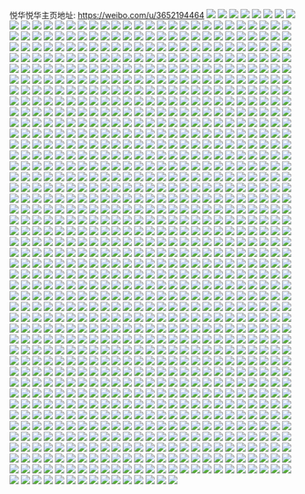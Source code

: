 悦华悦华主页地址: https://weibo.com/u/3652194464 
![](https://wx4.sinaimg.cn/mw2000/d9b010a0ly1h991bn7vobj20wi0elq4z.jpg) 
![](https://wx4.sinaimg.cn/mw2000/d9b010a0gy1h9268wnk03j20u0142gvh.jpg) 
![](https://wx4.sinaimg.cn/mw2000/d9b010a0gy1h92690otchj20u01407il.jpg) 
![](https://wx4.sinaimg.cn/mw2000/d9b010a0gy1h9268xg16tj20u0140ak4.jpg) 
![](https://wx4.sinaimg.cn/mw2000/d9b010a0gy1h9268y6lz9j20u0140wq7.jpg) 
![](https://wx4.sinaimg.cn/mw2000/d9b010a0gy1h9268zslqtj20u0140172.jpg) 
![](https://wx4.sinaimg.cn/mw2000/d9b010a0gy1h9268yz6r0j20u0140118.jpg) 
![](https://wx4.sinaimg.cn/mw2000/d9b010a0gy1h92692vzmcj20u0146qcv.jpg) 
![](https://wx4.sinaimg.cn/mw2000/d9b010a0ly1h8sviz6k6nj20u0140dnu.jpg) 
![](https://wx4.sinaimg.cn/mw2000/d9b010a0ly1h8svj0mruoj20u013z7bi.jpg) 
![](https://wx4.sinaimg.cn/mw2000/d9b010a0ly1h8svix814fj20u0140aig.jpg) 
![](https://wx4.sinaimg.cn/mw2000/d9b010a0ly1h8sviv47toj20u014ck1a.jpg) 
![](https://wx4.sinaimg.cn/mw2000/d9b010a0ly1h8svj22bo6j20u0140gue.jpg) 
![](https://wx4.sinaimg.cn/mw2000/d9b010a0ly1h8svlhw7nbj20u0140dp7.jpg) 
![](https://wx4.sinaimg.cn/mw2000/d9b010a0ly1h8svj3jggpj20u013pwn8.jpg) 
![](https://wx4.sinaimg.cn/mw2000/d9b010a0ly1h8svnzy7znj20u0140dqf.jpg) 
![](https://wx4.sinaimg.cn/mw2000/d9b010a0gy1h8l5ddm95uj20zo1bkkii.jpg) 
![](https://wx4.sinaimg.cn/mw2000/d9b010a0gy1h8l5djjjo0j20zo1bk1kx.jpg) 
![](https://wx4.sinaimg.cn/mw2000/d9b010a0gy1h8l5dk145qj20u00u07d6.jpg) 
![](https://wx4.sinaimg.cn/mw2000/d9b010a0ly1h83e60is8mj21ms26d7wh.jpg) 
![](https://wx4.sinaimg.cn/mw2000/d9b010a0ly1h83e637w9yj21ly25ah8g.jpg) 
![](https://wx4.sinaimg.cn/mw2000/d9b010a0ly1h83e614almj21o0280b29.jpg) 
![](https://wx4.sinaimg.cn/mw2000/d9b010a0ly1h83e62h76cj21o02801kx.jpg) 
![](https://wx4.sinaimg.cn/mw2000/d9b010a0ly1h76ejrc9vyj21o0280u0x.jpg) 
![](https://wx4.sinaimg.cn/mw2000/d9b010a0ly1h76eem0u15j21o0280npd.jpg) 
![](https://wx4.sinaimg.cn/mw2000/d9b010a0ly1h76eek2xbcj21o02800z0.jpg) 
![](https://wx4.sinaimg.cn/mw2000/d9b010a0ly1h76eekyc0hj22c0340gwe.jpg) 
![](https://wx4.sinaimg.cn/mw2000/d9b010a0ly1h76eljbajqj20u00u0k59.jpg) 
![](https://wx4.sinaimg.cn/mw2000/d9b010a0ly1h76efcarc8j22c0340h2u.jpg) 
![](https://wx4.sinaimg.cn/mw2000/d9b010a0ly1h6x4va6esjj22c02c01kz.jpg) 
![](https://wx4.sinaimg.cn/mw2000/d9b010a0ly1h6x4vdigxaj22c0340e82.jpg) 
![](https://wx4.sinaimg.cn/mw2000/d9b010a0ly1h6x4vfpgalj22c02c0kjm.jpg) 
![](https://wx4.sinaimg.cn/mw2000/d9b010a0ly1h6x4vk8rbsj22c02c0kjm.jpg) 
![](https://wx4.sinaimg.cn/mw2000/d9b010a0ly1h6x4vlud1kj22c0340b2b.jpg) 
![](https://wx4.sinaimg.cn/mw2000/d9b010a0ly1h6rrztd71uj21km23thdt.jpg) 
![](https://wx4.sinaimg.cn/mw2000/d9b010a0ly1h6fkiuqa55j20u014075o.jpg) 
![](https://wx4.sinaimg.cn/mw2000/d9b010a0ly1h66lis1yeaj21o0280qot.jpg) 
![](https://wx4.sinaimg.cn/mw2000/d9b010a0ly1h66lixlbccj22c03401l1.jpg) 
![](https://wx4.sinaimg.cn/mw2000/d9b010a0ly1h66lk1t2i7j21o0280hdu.jpg) 
![](https://wx4.sinaimg.cn/mw2000/d9b010a0ly1h66liqm2fsj21sc2dsnpe.jpg) 
![](https://wx4.sinaimg.cn/mw2000/d9b010a0ly1h66lizh5foj20u0140mxi.jpg) 
![](https://wx4.sinaimg.cn/mw2000/d9b010a0ly1h66liui27yj21o0280k6z.jpg) 
![](https://wx4.sinaimg.cn/mw2000/d9b010a0ly1h66liy5h9bj20sg2dcb0x.jpg) 
![](https://wx4.sinaimg.cn/mw2000/d9b010a0ly1h66ljcw8v7j20u0140q7k.jpg) 
![](https://wx4.sinaimg.cn/mw2000/d9b010a0ly1h66liz17h4j20sg35se81.jpg) 
![](https://wx4.sinaimg.cn/mw2000/d9b010a0ly1h644soz6g8j22c0340x6r.jpg) 
![](https://wx4.sinaimg.cn/mw2000/d9b010a0ly1h644shf00qj22c02c0qv5.jpg) 
![](https://wx4.sinaimg.cn/mw2000/d9b010a0ly1h644sjuiv7j22c02c0que.jpg) 
![](https://wx4.sinaimg.cn/mw2000/d9b010a0ly1h644sn9jigj22c0340hdu.jpg) 
![](https://wx4.sinaimg.cn/mw2000/d9b010a0ly1h644sig7wqj22c02c0x6p.jpg) 
![](https://wx4.sinaimg.cn/mw2000/d9b010a0ly1h644sgeg8bj22c0340kjl.jpg) 
![](https://wx4.sinaimg.cn/mw2000/d9b010a0ly1h61zedat9lj20lc0sg10g.jpg) 
![](https://wx4.sinaimg.cn/mw2000/d9b010a0ly1h61zecqwetj20sg35se82.jpg) 
![](https://wx4.sinaimg.cn/mw2000/d9b010a0ly1h61zeq3d5jj22dc35se84.jpg) 
![](https://wx4.sinaimg.cn/mw2000/d9b010a0ly1h55ey0huj0j22c02c07wi.jpg) 
![](https://wx4.sinaimg.cn/mw2000/d9b010a0ly1h55ey5ddulj21o02804qp.jpg) 
![](https://wx4.sinaimg.cn/mw2000/d9b010a0ly1h55ey4l5pyj23402c0hdu.jpg) 
![](https://wx4.sinaimg.cn/mw2000/d9b010a0gy1h4o7uj1a4nj23402c0npe.jpg) 
![](https://wx4.sinaimg.cn/mw2000/d9b010a0ly1h4lk8a2bykj23402c0qv6.jpg) 
![](https://wx4.sinaimg.cn/mw2000/d9b010a0gy1h4elzhad1rj20u00u0thi.jpg) 
![](https://wx4.sinaimg.cn/mw2000/d9b010a0gy1h4elzintebj20u00u0ajp.jpg) 
![](https://wx4.sinaimg.cn/mw2000/d9b010a0gy1h4elzjopfej20u00u0qb3.jpg) 
![](https://wx4.sinaimg.cn/mw2000/d9b010a0gy1h4elzkq1gjj20u00u0478.jpg) 
![](https://wx4.sinaimg.cn/mw2000/d9b010a0gy1h4elzlx2y7j20u00u0gs9.jpg) 
![](https://wx4.sinaimg.cn/mw2000/d9b010a0gy1h4em1tlwtlj20mi0midlb.jpg) 
![](https://wx4.sinaimg.cn/mw2000/d9b010a0ly1h46uloa0e6j22c02c0qv6.jpg) 
![](https://wx4.sinaimg.cn/mw2000/d9b010a0ly1h46uljkcexj21mx1mxnpd.jpg) 
![](https://wx4.sinaimg.cn/mw2000/d9b010a0ly1h499g6jm4lj22c02c14qr.jpg) 
![](https://wx4.sinaimg.cn/mw2000/d9b010a0ly1h499g331hgj22bz2bzx6q.jpg) 
![](https://wx4.sinaimg.cn/mw2000/d9b010a0ly1h42836ts5yj22c03407wj.jpg) 
![](https://wx4.sinaimg.cn/mw2000/d9b010a0ly1h42832reg8j22c0340qv6.jpg) 
![](https://wx4.sinaimg.cn/mw2000/d9b010a0ly1h3x9gsju2dj21o0280hdt.jpg) 
![](https://wx4.sinaimg.cn/mw2000/d9b010a0ly1h3kvct0tfyj22c02c04qs.jpg) 
![](https://wx4.sinaimg.cn/mw2000/d9b010a0ly1h3kvcuvwiyj22c02c07wj.jpg) 
![](https://wx4.sinaimg.cn/mw2000/d9b010a0ly1h3kvcw4xt5j22c02iwnpe.jpg) 
![](https://wx4.sinaimg.cn/mw2000/d9b010a0ly1h3kvcxzkumj22c03407wj.jpg) 
![](https://wx4.sinaimg.cn/mw2000/d9b010a0ly1h3kvczrm5xj21sm1smx6p.jpg) 
![](https://wx4.sinaimg.cn/mw2000/d9b010a0ly1h3kvd1hz6sj22c02c0kjm.jpg) 
![](https://wx4.sinaimg.cn/mw2000/d9b010a0ly1h3kvcq0l56j22c02c0x6q.jpg) 
![](https://wx4.sinaimg.cn/mw2000/d9b010a0ly1h3kveg4qi8j20sg5cskjm.jpg) 
![](https://wx4.sinaimg.cn/mw2000/d9b010a0ly1h3kvhb3nzdj20sg4qoqv7.jpg) 
![](https://wx4.sinaimg.cn/mw2000/d9b010a0ly1h3csnqobmzj22c0340hdw.jpg) 
![](https://wx4.sinaimg.cn/mw2000/d9b010a0ly1h3csparxtrj20u0140afm.jpg) 
![](https://wx4.sinaimg.cn/mw2000/d9b010a0ly1h3csno7lwpj22c0340hdu.jpg) 
![](https://wx4.sinaimg.cn/mw2000/d9b010a0gy1h35zqqineej21o0280u0x.jpg) 
![](https://wx4.sinaimg.cn/mw2000/d9b010a0gy1h35zqobmvvj21o02804qq.jpg) 
![](https://wx4.sinaimg.cn/mw2000/d9b010a0gy1h35zr12eaoj21o02804qq.jpg) 
![](https://wx4.sinaimg.cn/mw2000/d9b010a0gy1h35zqsk2s2j21o0280x6p.jpg) 
![](https://wx4.sinaimg.cn/mw2000/d9b010a0ly1h2xshp79g8j22c03404qq.jpg) 
![](https://wx4.sinaimg.cn/mw2000/d9b010a0gy1h2s0otr8ktj20wi1yc4nv.jpg) 
![](https://wx4.sinaimg.cn/mw2000/d9b010a0ly1h2g0sjqn9qj20wi0wi46q.jpg) 
![](https://wx4.sinaimg.cn/mw2000/d9b010a0ly1h2g0sj1dgaj20mi0miah2.jpg) 
![](https://wx4.sinaimg.cn/mw2000/d9b010a0ly1h2g0sf39a5j22c02c04qq.jpg) 
![](https://wx4.sinaimg.cn/mw2000/d9b010a0ly1h2g0si8k2ij22c02c0npe.jpg) 
![](https://wx4.sinaimg.cn/mw2000/d9b010a0ly1h26hazm8eyj20u0140thr.jpg) 
![](https://wx4.sinaimg.cn/mw2000/d9b010a0gy1h1wep7ls4pj20u0140jyh.jpg) 
![](https://wx4.sinaimg.cn/mw2000/d9b010a0ly1h1uiir409qj21o0280e82.jpg) 
![](https://wx4.sinaimg.cn/mw2000/d9b010a0ly1h1uiiwiy76j22c0340b2b.jpg) 
![](https://wx4.sinaimg.cn/mw2000/d9b010a0ly1h1uij9yz8aj21o026e4qq.jpg) 
![](https://wx4.sinaimg.cn/mw2000/d9b010a0ly1h1uiiur8oxj21le2u0qqz.jpg) 
![](https://wx4.sinaimg.cn/mw2000/d9b010a0ly1h1uij2ywcfj22c0340npg.jpg) 
![](https://wx4.sinaimg.cn/mw2000/d9b010a0ly1h1uij0368xj22c03404qr.jpg) 
![](https://wx4.sinaimg.cn/mw2000/d9b010a0ly1h1uiiy7frcj22a72a71kz.jpg) 
![](https://wx4.sinaimg.cn/mw2000/d9b010a0ly1h1uiiu2t72j22c02c0u0y.jpg) 
![](https://wx4.sinaimg.cn/mw2000/d9b010a0ly1h1uij75q7ej22c02c0npe.jpg) 
![](https://wx4.sinaimg.cn/mw2000/d9b010a0ly1h1qys5t03aj22c02c0kjm.jpg) 
![](https://wx4.sinaimg.cn/mw2000/d9b010a0ly1h1qysdv129j22c02c0b2b.jpg) 
![](https://wx4.sinaimg.cn/mw2000/d9b010a0ly1h1qys8m23nj22c02c0e82.jpg) 
![](https://wx4.sinaimg.cn/mw2000/d9b010a0ly1h1qys6mdm6j22c02c07wi.jpg) 
![](https://wx4.sinaimg.cn/mw2000/d9b010a0ly1h1qysa2i7wj22c03407wk.jpg) 
![](https://wx4.sinaimg.cn/mw2000/d9b010a0ly1h1qys4ocoqj22c0340b2a.jpg) 
![](https://wx4.sinaimg.cn/mw2000/d9b010a0ly1h1qysbrp9zj22c02c0b2a.jpg) 
![](https://wx4.sinaimg.cn/mw2000/d9b010a0ly1h1qyscq2vhj22c02c0e82.jpg) 
![](https://wx4.sinaimg.cn/mw2000/d9b010a0ly1h1qyseldvwj224l24lu0x.jpg) 
![](https://wx4.sinaimg.cn/mw2000/d9b010a0ly1h1o7xeo6edj20u0140tge.jpg) 
![](https://wx4.sinaimg.cn/mw2000/d9b010a0ly1h1gh0io39jj21bk0zon92.jpg) 
![](https://wx4.sinaimg.cn/mw2000/d9b010a0ly1h1cxuknoi1j21o0280npd.jpg) 
![](https://wx4.sinaimg.cn/mw2000/d9b010a0ly1h1cxuoczk8j22c02c0qv5.jpg) 
![](https://wx4.sinaimg.cn/mw2000/d9b010a0ly1h1cxunl9abj21jd21te81.jpg) 
![](https://wx4.sinaimg.cn/mw2000/d9b010a0ly1h1cxudkt5ej22c02c0kjn.jpg) 
![](https://wx4.sinaimg.cn/mw2000/d9b010a0ly1h1cxumj1iyj21bk0zoh9d.jpg) 
![](https://wx4.sinaimg.cn/mw2000/d9b010a0ly1h1cxufqz8pj22c03401kz.jpg) 
![](https://wx4.sinaimg.cn/mw2000/d9b010a0ly1h1cxuh77sej22c02c04qq.jpg) 
![](https://wx4.sinaimg.cn/mw2000/d9b010a0ly1h1cxuljmvjj22c02c0u0y.jpg) 
![](https://wx4.sinaimg.cn/mw2000/d9b010a0ly1h14h8gr8mbj21o0280b2a.jpg) 
![](https://wx4.sinaimg.cn/mw2000/d9b010a0ly1h14h8e4302j21o0280kjl.jpg) 
![](https://wx4.sinaimg.cn/mw2000/d9b010a0ly1h14h8ifk4cj21o02807wi.jpg) 
![](https://wx4.sinaimg.cn/mw2000/d9b010a0ly1h14h8auc8pj21o0280kjl.jpg) 
![](https://wx4.sinaimg.cn/mw2000/d9b010a0ly1h14h8evglgj21o0280hdt.jpg) 
![](https://wx4.sinaimg.cn/mw2000/d9b010a0ly1h14hczevuij21o0280x6p.jpg) 
![](https://wx4.sinaimg.cn/mw2000/d9b010a0ly1h14h88ya2mj21o0280u0x.jpg) 
![](https://wx4.sinaimg.cn/mw2000/d9b010a0ly1h14h8btdwvj21o0280kjl.jpg) 
![](https://wx4.sinaimg.cn/mw2000/d9b010a0ly1h14h89bpq6j20u014044t.jpg) 
![](https://wx4.sinaimg.cn/mw2000/d9b010a0ly1h13dlcs4ghj22c0340u0y.jpg) 
![](https://wx4.sinaimg.cn/mw2000/d9b010a0ly1h13dlafd23j20v90y6tdx.jpg) 
![](https://wx4.sinaimg.cn/mw2000/d9b010a0ly1h0y0omna6jj20lc0sgtgo.jpg) 
![](https://wx4.sinaimg.cn/mw2000/d9b010a0ly1h0y0om4pp5j22c02c0hdv.jpg) 
![](https://wx4.sinaimg.cn/mw2000/d9b010a0ly1h0y0onhuq4j22c02c0npe.jpg) 
![](https://wx4.sinaimg.cn/mw2000/d9b010a0ly1h0y0oo63huj20q90q9k1m.jpg) 
![](https://wx4.sinaimg.cn/mw2000/d9b010a0ly1h0fpaepuc9j21o0280npd.jpg) 
![](https://wx4.sinaimg.cn/mw2000/d9b010a0ly1h0fpi6jggkj21o0280hdt.jpg) 
![](https://wx4.sinaimg.cn/mw2000/d9b010a0ly1h0d860w5t0j221120ytum.jpg) 
![](https://wx4.sinaimg.cn/mw2000/d9b010a0ly1h0d8603nawj22c02c0hdu.jpg) 
![](https://wx4.sinaimg.cn/mw2000/d9b010a0ly1h0d86jkl14j20tv0tvgv5.jpg) 
![](https://wx4.sinaimg.cn/mw2000/d9b010a0ly1h0d8657z29j23402c0kjn.jpg) 
![](https://wx4.sinaimg.cn/mw2000/d9b010a0ly1gzz3174367j22c0340e83.jpg) 
![](https://wx4.sinaimg.cn/mw2000/d9b010a0ly1gzz30vudfhj21le2u0npd.jpg) 
![](https://wx4.sinaimg.cn/mw2000/d9b010a0ly1gzz31ay7p5j21le2u0b29.jpg) 
![](https://wx4.sinaimg.cn/mw2000/d9b010a0ly1gzz3116802j22c0340u0y.jpg) 
![](https://wx4.sinaimg.cn/mw2000/d9b010a0gy1gzmoefc5r2j22bb3327wj.jpg) 
![](https://wx4.sinaimg.cn/mw2000/d9b010a0gy1gzmoeo75pvj20tk13n7cx.jpg) 
![](https://wx4.sinaimg.cn/mw2000/d9b010a0gy1gzmofcej39j22c03407wi.jpg) 
![](https://wx4.sinaimg.cn/mw2000/d9b010a0gy1gzmoeut8afj22c0340qv6.jpg) 
![](https://wx4.sinaimg.cn/mw2000/d9b010a0gy1gzmoejvdpyj22c02c0npe.jpg) 
![](https://wx4.sinaimg.cn/mw2000/d9b010a0gy1gzmoemb57oj22c02c0npd.jpg) 
![](https://wx4.sinaimg.cn/mw2000/d9b010a0gy1gzmoey13tmj22c02c04qq.jpg) 
![](https://wx4.sinaimg.cn/mw2000/d9b010a0gy1gzmof3outqj22c02c0qv6.jpg) 
![](https://wx4.sinaimg.cn/mw2000/d9b010a0gy1gzmof784pfj22c02c0b2a.jpg) 
![](https://wx4.sinaimg.cn/mw2000/d9b010a0gy1gzkjwgrq63j22c02c07wh.jpg) 
![](https://wx4.sinaimg.cn/mw2000/d9b010a0ly1gzjzu9enhfj20u0140dk8.jpg) 
![](https://wx4.sinaimg.cn/mw2000/d9b010a0ly1gzjzu8dvd1j20m90bpwff.jpg) 
![](https://wx4.sinaimg.cn/mw2000/d9b010a0gy1gzd69lo5jvj21z42yob2b.jpg) 
![](https://wx4.sinaimg.cn/mw2000/d9b010a0gy1gzd6940698j235s35s7wl.jpg) 
![](https://wx4.sinaimg.cn/mw2000/d9b010a0gy1gzd695voltj22c02c04qp.jpg) 
![](https://wx4.sinaimg.cn/mw2000/d9b010a0gy1gzd6861850j20sg1kwgpz.jpg) 
![](https://wx4.sinaimg.cn/mw2000/d9b010a0ly1gz0ethqo2hj2226226qv6.jpg) 
![](https://wx4.sinaimg.cn/mw2000/d9b010a0ly1gz0ety5lenj22c0340u0y.jpg) 
![](https://wx4.sinaimg.cn/mw2000/d9b010a0ly1gz0etvjlonj22c0340hdw.jpg) 
![](https://wx4.sinaimg.cn/mw2000/d9b010a0ly1gz0eu378ehj22c0340npe.jpg) 
![](https://wx4.sinaimg.cn/mw2000/d9b010a0ly1gytue7zsv1j20u00u0gro.jpg) 
![](https://wx4.sinaimg.cn/mw2000/d9b010a0ly1gytuew0mhrj20k00k0mz6.jpg) 
![](https://wx4.sinaimg.cn/mw2000/d9b010a0ly1gytuevjuzbj20mi0miq5i.jpg) 
![](https://wx4.sinaimg.cn/mw2000/d9b010a0ly1gytuevt2sdj20mi0miwhj.jpg) 
![](https://wx4.sinaimg.cn/mw2000/d9b010a0ly1gymi7ju2mej20lc0sgk4d.jpg) 
![](https://wx4.sinaimg.cn/mw2000/d9b010a0ly1gymi7ddeidj20lc0sg4an.jpg) 
![](https://wx4.sinaimg.cn/mw2000/d9b010a0ly1gymi7fd4e7j20lc0sgwqd.jpg) 
![](https://wx4.sinaimg.cn/mw2000/d9b010a0ly1gymi7grkbdj20lc0sgqff.jpg) 
![](https://wx4.sinaimg.cn/mw2000/d9b010a0ly1gxxgm95bl4j20u0190137.jpg) 
![](https://wx4.sinaimg.cn/mw2000/d9b010a0ly1gxxgms990vj20u014046u.jpg) 
![](https://wx4.sinaimg.cn/mw2000/d9b010a0ly1gxxgmaz2kdj20u0190n7m.jpg) 
![](https://wx4.sinaimg.cn/mw2000/d9b010a0ly1gxxgmg1d4uj20u0190guk.jpg) 
![](https://wx4.sinaimg.cn/mw2000/d9b010a0ly1gxxgm9sassj20u0191ths.jpg) 
![](https://wx4.sinaimg.cn/mw2000/d9b010a0ly1gxxgmcknxcj20u0191497.jpg) 
![](https://wx4.sinaimg.cn/mw2000/d9b010a0ly1gxxgm7utrij20u00u3tbo.jpg) 
![](https://wx4.sinaimg.cn/mw2000/d9b010a0ly1gxxgm7bj1fj20u01914a7.jpg) 
![](https://wx4.sinaimg.cn/mw2000/d9b010a0ly1gxxgm86bsnj20u00vrgni.jpg) 
![](https://wx4.sinaimg.cn/mw2000/d9b010a0gy1gxkercnw39j20u01syqgm.jpg) 
![](https://wx4.sinaimg.cn/mw2000/d9b010a0gy1gxkeqsjuzij20u01sywo0.jpg) 
![](https://wx4.sinaimg.cn/mw2000/d9b010a0ly1gxjk44rc0vj21o0280azn.jpg) 
![](https://wx4.sinaimg.cn/mw2000/d9b010a0ly1gxjk49jzr8j21o02807wh.jpg) 
![](https://wx4.sinaimg.cn/mw2000/d9b010a0ly1gxjk485iv3j22c0340e84.jpg) 
![](https://wx4.sinaimg.cn/mw2000/d9b010a0ly1gxaaw69uasj22c02c04qq.jpg) 
![](https://wx4.sinaimg.cn/mw2000/d9b010a0ly1gxaaw4mkorj22c02c0b2a.jpg) 
![](https://wx4.sinaimg.cn/mw2000/d9b010a0ly1gxaaw2867vj22c02c04qq.jpg) 
![](https://wx4.sinaimg.cn/mw2000/d9b010a0ly1gxaaw7vah5j22c03404qq.jpg) 
![](https://wx4.sinaimg.cn/mw2000/d9b010a0ly1gwvzq9tx1uj21jz1jye81.jpg) 
![](https://wx4.sinaimg.cn/mw2000/d9b010a0ly1gwvzqdbxn1j21le1lee7m.jpg) 
![](https://wx4.sinaimg.cn/mw2000/d9b010a0ly1gwvzqskohij21o01o04qp.jpg) 
![](https://wx4.sinaimg.cn/mw2000/d9b010a0ly1gwvzqb3cp1j21o01o07vu.jpg) 
![](https://wx4.sinaimg.cn/mw2000/d9b010a0ly1gwvzq43v9tj22c02c0hdu.jpg) 
![](https://wx4.sinaimg.cn/mw2000/d9b010a0ly1gwvzqcb8z2j21o01o04qp.jpg) 
![](https://wx4.sinaimg.cn/mw2000/d9b010a0ly1gwvzq5ia2cj22c02c0x6p.jpg) 
![](https://wx4.sinaimg.cn/mw2000/d9b010a0ly1gwvzrfjh9xj22bv2bv7wi.jpg) 
![](https://wx4.sinaimg.cn/mw2000/d9b010a0ly1gwvzq7mjtrj22c02c0npe.jpg) 
![](https://wx4.sinaimg.cn/mw2000/d9b010a0ly1gwn79ky5t2j21o02801ky.jpg) 
![](https://wx4.sinaimg.cn/mw2000/d9b010a0ly1gwn79wi3i3j22801o0b29.jpg) 
![](https://wx4.sinaimg.cn/mw2000/d9b010a0ly1gwn79qy7x8j22c03404qs.jpg) 
![](https://wx4.sinaimg.cn/mw2000/d9b010a0ly1gwn79h8zygj22c0340npe.jpg) 
![](https://wx4.sinaimg.cn/mw2000/d9b010a0ly1gwn79nixgjj22c03404qr.jpg) 
![](https://wx4.sinaimg.cn/mw2000/d9b010a0ly1gwn79ud9xbj22c0340e83.jpg) 
![](https://wx4.sinaimg.cn/mw2000/d9b010a0ly1gwhd4fe72uj22c02c04qq.jpg) 
![](https://wx4.sinaimg.cn/mw2000/d9b010a0ly1gwhd45a1enj22c02c01kz.jpg) 
![](https://wx4.sinaimg.cn/mw2000/d9b010a0ly1gwhd4aytt5j21fa1fae82.jpg) 
![](https://wx4.sinaimg.cn/mw2000/d9b010a0ly1gwhd4cqp2mj22c02c0u0x.jpg) 
![](https://wx4.sinaimg.cn/mw2000/d9b010a0gy1gwab23no2wj21o0280b29.jpg) 
![](https://wx4.sinaimg.cn/mw2000/d9b010a0gy1gwab24bq24j21o0280e81.jpg) 
![](https://wx4.sinaimg.cn/mw2000/d9b010a0gy1gwab228sbaj22c0340e82.jpg) 
![](https://wx4.sinaimg.cn/mw2000/d9b010a0gy1gvzk1971v5j21o0280kjl.jpg) 
![](https://wx4.sinaimg.cn/mw2000/d9b010a0gy1gvzk1mqsbcj21o02804qp.jpg) 
![](https://wx4.sinaimg.cn/mw2000/d9b010a0gy1gvyon60kpwj21o0280x6p.jpg) 
![](https://wx4.sinaimg.cn/mw2000/d9b010a0gy1gvyondpinej21o0280x6p.jpg) 
![](https://wx4.sinaimg.cn/mw2000/d9b010a0ly1gvgg9citxcj20n01dsdj7.jpg) 
![](https://wx4.sinaimg.cn/mw2000/003ZaeCkly1gvgg92f6ghj60n01ds0vp02.jpg) 
![](https://wx4.sinaimg.cn/mw2000/003ZaeCkly1gv7q975jkvj628b2z3b2a02.jpg) 
![](https://wx4.sinaimg.cn/mw2000/003ZaeCkly1gv7q777mh2j62c0340u0z02.jpg) 
![](https://wx4.sinaimg.cn/mw2000/003ZaeCkly1gv7q792oldj61o02807wi02.jpg) 
![](https://wx4.sinaimg.cn/mw2000/003ZaeCkly1gv7q95utaoj61o02807wi02.jpg) 
![](https://wx4.sinaimg.cn/mw2000/003ZaeCkly1gv7q98zdklj62c0340qv502.jpg) 
![](https://wx4.sinaimg.cn/mw2000/003ZaeCkly1gv7q7wjw5tj62c0340e8502.jpg) 
![](https://wx4.sinaimg.cn/mw2000/003ZaeCkly1gv7q7ydfgpj60sg47pu0x02.jpg) 
![](https://wx4.sinaimg.cn/mw2000/003ZaeCkly1gv7q9bxpmvj62c0340hdw02.jpg) 
![](https://wx4.sinaimg.cn/mw2000/003ZaeCkly1gv7q7zxprqj60sg3y8qv502.jpg) 
![](https://wx4.sinaimg.cn/mw2000/003ZaeCkly1guvi2wb6izj62c0340hdv02.jpg) 
![](https://wx4.sinaimg.cn/mw2000/d9b010a0ly1guvi2tyw9oj22c03401l3.jpg) 
![](https://wx4.sinaimg.cn/mw2000/003ZaeCkly1guvi2yda9mj62c0340e8302.jpg) 
![](https://wx4.sinaimg.cn/mw2000/003ZaeCkly1guoizjgw7ij60u20u048a02.jpg) 
![](https://wx4.sinaimg.cn/mw2000/003ZaeCkly1guoizihzs1j60u00u046002.jpg) 
![](https://wx4.sinaimg.cn/mw2000/003ZaeCkly1guoizj2uunj60u00u0k0602.jpg) 
![](https://wx4.sinaimg.cn/mw2000/003ZaeCkly1guoizl0kccj60u0140k4r02.jpg) 
![](https://wx4.sinaimg.cn/mw2000/003ZaeCkly1guoizk1pvhj60u00u0wlg02.jpg) 
![](https://wx4.sinaimg.cn/mw2000/003ZaeCkly1guoizlirofj60u01404bx02.jpg) 
![](https://wx4.sinaimg.cn/mw2000/003ZaeCkly1guoizkjx06j60u00u07aw02.jpg) 
![](https://wx4.sinaimg.cn/mw2000/003ZaeCkly1guoizmxea5j60u0140tnb02.jpg) 
![](https://wx4.sinaimg.cn/mw2000/003ZaeCkly1guoizi6cujj60u00u0wiq02.jpg) 
![](https://wx4.sinaimg.cn/mw2000/003ZaeCkgy1guhdvndhsij60hm0hm75402.jpg) 
![](https://wx4.sinaimg.cn/mw2000/003ZaeCkly1guf7pv8i0mj60u0140dnd02.jpg) 
![](https://wx4.sinaimg.cn/mw2000/003ZaeCkly1guf7pxih7wj60u0140jxv02.jpg) 
![](https://wx4.sinaimg.cn/mw2000/003ZaeCkly1guf7px3jg8j60u0140q9l02.jpg) 
![](https://wx4.sinaimg.cn/mw2000/003ZaeCkly1guf7pvpgp6j60u00u0teu02.jpg) 
![](https://wx4.sinaimg.cn/mw2000/003ZaeCkly1guf7pwk23pj60io0x7n0502.jpg) 
![](https://wx4.sinaimg.cn/mw2000/003ZaeCkly1guf7ubaab3j60u0140jxt02.jpg) 
![](https://wx4.sinaimg.cn/mw2000/003ZaeCkly1guf7pw7jqtj60u00u044r02.jpg) 
![](https://wx4.sinaimg.cn/mw2000/003ZaeCkly1guf7pz90yxj60u05k1hdt02.jpg) 
![](https://wx4.sinaimg.cn/mw2000/003ZaeCkly1guf7pxu3m1j60u014048402.jpg) 
![](https://wx4.sinaimg.cn/mw2000/d9b010a0gy1gu2kncxuv1j21sc2dsx6p.jpg) 
![](https://wx4.sinaimg.cn/mw2000/d9b010a0ly1gtuk6o7dlgj20u00u079g.jpg) 
![](https://wx4.sinaimg.cn/mw2000/d9b010a0ly1gtuk6ow04xj20u00u0doi.jpg) 
![](https://wx4.sinaimg.cn/mw2000/d9b010a0ly1gtuk6lc7wej20u00u0gsh.jpg) 
![](https://wx4.sinaimg.cn/mw2000/d9b010a0ly1gtuk6uva9bj20mi0mitcw.jpg) 
![](https://wx4.sinaimg.cn/mw2000/d9b010a0gy1gx0oe7kztij20mi0mijxx.jpg) 
![](https://wx4.sinaimg.cn/mw2000/d9b010a0ly1gtr3k3c43pj22c02c0b2a.jpg) 
![](https://wx4.sinaimg.cn/mw2000/d9b010a0gy1gtpybnnkktj22c0340qv6.jpg) 
![](https://wx4.sinaimg.cn/mw2000/d9b010a0gy1gtpygt4pvbj21o01o04qp.jpg) 
![](https://wx4.sinaimg.cn/mw2000/d9b010a0gy1gtpyhninh2j22c0340qv6.jpg) 
![](https://wx4.sinaimg.cn/mw2000/d9b010a0gy1gtpyhq5u5kj22c0340e81.jpg) 
![](https://wx4.sinaimg.cn/mw2000/d9b010a0gy1gtngk5qnihj22c02c0npe.jpg) 
![](https://wx4.sinaimg.cn/mw2000/d9b010a0gy1gtngbpapsgj21o02801ky.jpg) 
![](https://wx4.sinaimg.cn/mw2000/d9b010a0gy1gtngbw6ucpj22c02c01ky.jpg) 
![](https://wx4.sinaimg.cn/mw2000/d9b010a0gy1gtngbh0mm9j22c02c0hdu.jpg) 
![](https://wx4.sinaimg.cn/mw2000/d9b010a0ly1gthyd7axq6j20my066gmf.jpg) 
![](https://wx4.sinaimg.cn/mw2000/d9b010a0ly1gt3wkcov1pj21o0280kjl.jpg) 
![](https://wx4.sinaimg.cn/mw2000/d9b010a0ly1gt3wke7pznj21o0280x6p.jpg) 
![](https://wx4.sinaimg.cn/mw2000/d9b010a0ly1gsqp688dt9j20u00u0dn6.jpg) 
![](https://wx4.sinaimg.cn/mw2000/d9b010a0ly1gsqp68qb5uj20u00u0wn2.jpg) 
![](https://wx4.sinaimg.cn/mw2000/d9b010a0ly1gsqp69g247j20u00u0466.jpg) 
![](https://wx4.sinaimg.cn/mw2000/d9b010a0ly1gsqp6a2nnuj20u00u0wm6.jpg) 
![](https://wx4.sinaimg.cn/mw2000/d9b010a0ly1gsqp6ah6qkj20u00u0dmp.jpg) 
![](https://wx4.sinaimg.cn/mw2000/d9b010a0ly1gsqp72ad2hj20te0tegt6.jpg) 
![](https://wx4.sinaimg.cn/mw2000/d9b010a0gy1gsmipevhblj20mi0u0q87.jpg) 
![](https://wx4.sinaimg.cn/mw2000/d9b010a0gy1gsmipfmimuj20u014078a.jpg) 
![](https://wx4.sinaimg.cn/mw2000/d9b010a0ly1gsl9dy9697j20n00ujae1.jpg) 
![](https://wx4.sinaimg.cn/mw2000/d9b010a0ly1gsl9dxwdxuj20u0140q60.jpg) 
![](https://wx4.sinaimg.cn/mw2000/d9b010a0ly1gsl9dxa93wj20u01407ea.jpg) 
![](https://wx4.sinaimg.cn/mw2000/d9b010a0ly1gsl9dxmyiwj20u0140wmu.jpg) 
![](https://wx4.sinaimg.cn/mw2000/d9b010a0ly1gseowh07aaj20n01dskjl.jpg) 
![](https://wx4.sinaimg.cn/mw2000/d9b010a0ly1gseowg0qjrj20n01dsnpd.jpg) 
![](https://wx4.sinaimg.cn/mw2000/d9b010a0ly1gsc9wrmyxoj20u0140q9h.jpg) 
![](https://wx4.sinaimg.cn/mw2000/d9b010a0ly1gsca08mef1j20u00u07e4.jpg) 
![](https://wx4.sinaimg.cn/mw2000/d9b010a0ly1gsca1962hlj20n00n0my4.jpg) 
![](https://wx4.sinaimg.cn/mw2000/d9b010a0ly1grx0ggtmgvj22c03401ky.jpg) 
![](https://wx4.sinaimg.cn/mw2000/d9b010a0ly1grx0gcdo20j22c0340e82.jpg) 
![](https://wx4.sinaimg.cn/mw2000/d9b010a0ly1grx0gevbofj22c02c07wh.jpg) 
![](https://wx4.sinaimg.cn/mw2000/d9b010a0ly1grx0gis98bj22c02c0e81.jpg) 
![](https://wx4.sinaimg.cn/mw2000/d9b010a0ly1grrjl0g2zoj20n01dsb2a.jpg) 
![](https://wx4.sinaimg.cn/mw2000/d9b010a0ly1grrjkvfpsbj20n01dse81.jpg) 
![](https://wx4.sinaimg.cn/mw2000/d9b010a0ly1grrjkw1m8cj20u00u0n2l.jpg) 
![](https://wx4.sinaimg.cn/mw2000/d9b010a0ly1grrjkwl6dhj20u00u043c.jpg) 
![](https://wx4.sinaimg.cn/mw2000/d9b010a0ly1grr8qo89tjj20n02k04qp.jpg) 
![](https://wx4.sinaimg.cn/mw2000/d9b010a0ly1grr8qquzvyj20mu1wx1f0.jpg) 
![](https://wx4.sinaimg.cn/mw2000/d9b010a0gy1gri7w3ku4kj21o02804qs.jpg) 
![](https://wx4.sinaimg.cn/mw2000/d9b010a0gy1gri7w74oe1j22c0340kjl.jpg) 
![](https://wx4.sinaimg.cn/mw2000/d9b010a0ly1gr36r02r4uj20u0140wpd.jpg) 
![](https://wx4.sinaimg.cn/mw2000/d9b010a0ly1gr36qzhl83j20u0141n8q.jpg) 
![](https://wx4.sinaimg.cn/mw2000/d9b010a0ly1gqqgqu2l70j20u0140akc.jpg) 
![](https://wx4.sinaimg.cn/mw2000/d9b010a0ly1gqqgqst7a7j20u00u0gpn.jpg) 
![](https://wx4.sinaimg.cn/mw2000/d9b010a0ly1gqqgqtm9lbj20u00u00y1.jpg) 
![](https://wx4.sinaimg.cn/mw2000/d9b010a0ly1gqqgqs8oq0j20me340hdt.jpg) 
![](https://wx4.sinaimg.cn/mw2000/d9b010a0ly1gqpc40tm60j21li24o1kx.jpg) 
![](https://wx4.sinaimg.cn/mw2000/d9b010a0ly1gqpc41a6tej20u00u0wo3.jpg) 
![](https://wx4.sinaimg.cn/mw2000/d9b010a0ly1gqpc426veuj21400u0tdf.jpg) 
![](https://wx4.sinaimg.cn/mw2000/d9b010a0ly1gqpc41ui6uj20u00u0k2e.jpg) 
![](https://wx4.sinaimg.cn/mw2000/d9b010a0ly1gqo8hsaiqxj20mw0ywn42.jpg) 
![](https://wx4.sinaimg.cn/mw2000/d9b010a0ly1gqif2prut6j20mt09q3z5.jpg) 
![](https://wx4.sinaimg.cn/mw2000/d9b010a0ly1gqif1spfo4j20n01drqb3.jpg) 
![](https://wx4.sinaimg.cn/mw2000/d9b010a0ly1gqfxnqclsoj22c0340e81.jpg) 
![](https://wx4.sinaimg.cn/mw2000/d9b010a0ly1gqfxnokyelj22442tikjl.jpg) 
![](https://wx4.sinaimg.cn/mw2000/d9b010a0ly1gqexkkk6zqj22c0340npe.jpg) 
![](https://wx4.sinaimg.cn/mw2000/d9b010a0gy1gqdos6acd5j20u0140nd2.jpg) 
![](https://wx4.sinaimg.cn/mw2000/d9b010a0gy1gqdoquri87j20u0140qeu.jpg) 
![](https://wx4.sinaimg.cn/mw2000/d9b010a0gy1gqdos96tznj20u014nwrs.jpg) 
![](https://wx4.sinaimg.cn/mw2000/d9b010a0gy1gqdoqxxhgwj20u0140n3g.jpg) 
![](https://wx4.sinaimg.cn/mw2000/d9b010a0gy1gqdot382rnj20u0140n6a.jpg) 
![](https://wx4.sinaimg.cn/mw2000/d9b010a0gy1gqdot4edbsj20u0140jwe.jpg) 
![](https://wx4.sinaimg.cn/mw2000/d9b010a0gy1gqbz2s8g73j22402ucx6q.jpg) 
![](https://wx4.sinaimg.cn/mw2000/d9b010a0gy1gqbz30bo35j21o02807wm.jpg) 
![](https://wx4.sinaimg.cn/mw2000/d9b010a0gy1gqbz35j7vcj22402tue83.jpg) 
![](https://wx4.sinaimg.cn/mw2000/d9b010a0gy1gqbz38ks1zj21lw2571ky.jpg) 
![](https://wx4.sinaimg.cn/mw2000/d9b010a0gy1gqbz3b5z7yj22c034041g.jpg) 
![](https://wx4.sinaimg.cn/mw2000/d9b010a0gy1gqbz3alugyj22kk3ff1kx.jpg) 
![](https://wx4.sinaimg.cn/mw2000/d9b010a0gy1gqbz3j88rzj216c1kwb2a.jpg) 
![](https://wx4.sinaimg.cn/mw2000/d9b010a0gy1gqbz3mrykpj22c0340e82.jpg) 
![](https://wx4.sinaimg.cn/mw2000/d9b010a0gy1gqbz3egp4xj21mo268u0x.jpg) 
![](https://wx4.sinaimg.cn/mw2000/d9b010a0gy1gptyvhjukoj20u0140qfs.jpg) 
![](https://wx4.sinaimg.cn/mw2000/d9b010a0gy1gptyvi6gs6j20u01407jm.jpg) 
![](https://wx4.sinaimg.cn/mw2000/d9b010a0gy1gptyvgujhgj20u0140qe4.jpg) 
![](https://wx4.sinaimg.cn/mw2000/d9b010a0gy1gptyvit4d0j20u00u011i.jpg) 
![](https://wx4.sinaimg.cn/mw2000/d9b010a0gy1gppazf1y7jj20u0140n8u.jpg) 
![](https://wx4.sinaimg.cn/mw2000/d9b010a0gy1gppazikrg7j20u0140wrv.jpg) 
![](https://wx4.sinaimg.cn/mw2000/d9b010a0gy1gppazmxw2jj20u0140172.jpg) 
![](https://wx4.sinaimg.cn/mw2000/d9b010a0ly1gplx5fcmetj20u0140tfn.jpg) 
![](https://wx4.sinaimg.cn/mw2000/d9b010a0ly1gplx5eq95vj20u0140k40.jpg) 
![](https://wx4.sinaimg.cn/mw2000/d9b010a0ly1gpld5kxnxmj20u0140qb6.jpg) 
![](https://wx4.sinaimg.cn/mw2000/d9b010a0ly1gpkrlybyn4j21kw16o1kg.jpg) 
![](https://wx4.sinaimg.cn/mw2000/d9b010a0ly1gpkrm34b5gj21o0280e82.jpg) 
![](https://wx4.sinaimg.cn/mw2000/d9b010a0ly1gpkrlzjsklj21o0280b2a.jpg) 
![](https://wx4.sinaimg.cn/mw2000/d9b010a0ly1gpkrm14o3cj23402c0x6p.jpg) 
![](https://wx4.sinaimg.cn/mw2000/d9b010a0ly1gpkexe03a5j20u01400wp.jpg) 
![](https://wx4.sinaimg.cn/mw2000/d9b010a0ly1gpj1ladoywj20rw0rwwkq.jpg) 
![](https://wx4.sinaimg.cn/mw2000/d9b010a0ly1gph4cvgqs5j21kw1kwe81.jpg) 
![](https://wx4.sinaimg.cn/mw2000/d9b010a0ly1gph4cwtt19j21o01o0e81.jpg) 
![](https://wx4.sinaimg.cn/mw2000/d9b010a0ly1gph4cu4kffj216l16l1eu.jpg) 
![](https://wx4.sinaimg.cn/mw2000/d9b010a0ly1gph4cxr0tzj216l16l4kl.jpg) 
![](https://wx4.sinaimg.cn/mw2000/d9b010a0ly1gpf5864eqqj20u0140wt3.jpg) 
![](https://wx4.sinaimg.cn/mw2000/d9b010a0ly1gpf585rrixj20u0140tn4.jpg) 
![](https://wx4.sinaimg.cn/mw2000/d9b010a0ly1gpdwq0se1mj21o0280npd.jpg) 
![](https://wx4.sinaimg.cn/mw2000/d9b010a0ly1gpdwq2fm13j22c03401ky.jpg) 
![](https://wx4.sinaimg.cn/mw2000/d9b010a0ly1gp954m5zpaj20u00u0til.jpg) 
![](https://wx4.sinaimg.cn/mw2000/d9b010a0ly1gp954kzvyuj20u00u0n2l.jpg) 
![](https://wx4.sinaimg.cn/mw2000/d9b010a0ly1gp954kkofpj20u00u0gqq.jpg) 
![](https://wx4.sinaimg.cn/mw2000/d9b010a0ly1gp954k8uqwj20u00u00zy.jpg) 
![](https://wx4.sinaimg.cn/mw2000/d9b010a0ly1gp954szlv9j20u00u0jzf.jpg) 
![](https://wx4.sinaimg.cn/mw2000/d9b010a0ly1gp955igm4dj20u00u0jxl.jpg) 
![](https://wx4.sinaimg.cn/mw2000/d9b010a0ly1gp68dzhhi8j21o0280npd.jpg) 
![](https://wx4.sinaimg.cn/mw2000/d9b010a0ly1gp68dye9vrj21kw16o7wh.jpg) 
![](https://wx4.sinaimg.cn/mw2000/d9b010a0ly1gp68d2yifkj216o1kwb29.jpg) 
![](https://wx4.sinaimg.cn/mw2000/d9b010a0ly1gp68ffggwbj22c02c0npd.jpg) 
![](https://wx4.sinaimg.cn/mw2000/d9b010a0ly1gp5o8kf7e1j20u0140dle.jpg) 
![](https://wx4.sinaimg.cn/mw2000/d9b010a0ly1gp2afln3lfj2274274npd.jpg) 
![](https://wx4.sinaimg.cn/mw2000/d9b010a0ly1gp2afo3ccij21mc25tkjm.jpg) 
![](https://wx4.sinaimg.cn/mw2000/d9b010a0ly1gp2afptpc1j22c02c01kx.jpg) 
![](https://wx4.sinaimg.cn/mw2000/d9b010a0ly1gp2afsttc8j21400u0q63.jpg) 
![](https://wx4.sinaimg.cn/mw2000/d9b010a0ly1gp2afrljzgj22c03401ky.jpg) 
![](https://wx4.sinaimg.cn/mw2000/d9b010a0ly1gp2afueld7j22c0340u0x.jpg) 
![](https://wx4.sinaimg.cn/mw2000/d9b010a0ly1gp2afvybmzj2271271nlj.jpg) 
![](https://wx4.sinaimg.cn/mw2000/d9b010a0ly1gp2afibqslj21y01y0u0x.jpg) 
![](https://wx4.sinaimg.cn/mw2000/d9b010a0ly1gp2afxzdw9j226v26v7wh.jpg) 
![](https://wx4.sinaimg.cn/mw2000/d9b010a0ly1gp0tlvq88uj20u0140th5.jpg) 
![](https://wx4.sinaimg.cn/mw2000/d9b010a0ly1gp0tq57v6lj20u0140k3q.jpg) 
![](https://wx4.sinaimg.cn/mw2000/d9b010a0gy1gozjmvdm3zj21sc2ds4qq.jpg) 
![](https://wx4.sinaimg.cn/mw2000/d9b010a0ly1goye3o68iqj20u0140dld.jpg) 
![](https://wx4.sinaimg.cn/mw2000/d9b010a0ly1goye3p0j7vj20u014010c.jpg) 
![](https://wx4.sinaimg.cn/mw2000/d9b010a0ly1goye3okpjej20u01407eo.jpg) 
![](https://wx4.sinaimg.cn/mw2000/d9b010a0ly1goye3q78atj20u0140dpd.jpg) 
![](https://wx4.sinaimg.cn/mw2000/d9b010a0ly1goye3qri79j21400u0n09.jpg) 
![](https://wx4.sinaimg.cn/mw2000/d9b010a0ly1goye3pnlupj20u014015z.jpg) 
![](https://wx4.sinaimg.cn/mw2000/d9b010a0ly1goxfpgxattj20u00u0td6.jpg) 
![](https://wx4.sinaimg.cn/mw2000/d9b010a0ly1goxfscvy4cj20u00u0422.jpg) 
![](https://wx4.sinaimg.cn/mw2000/d9b010a0ly1goxfsbxt4lj20u00u0acq.jpg) 
![](https://wx4.sinaimg.cn/mw2000/d9b010a0ly1gory0pw46xj21o02801ky.jpg) 
![](https://wx4.sinaimg.cn/mw2000/d9b010a0ly1gory0qlgjcj216o1kw7wh.jpg) 
![](https://wx4.sinaimg.cn/mw2000/d9b010a0ly1gooc2ky7k7j20u00u0k0r.jpg) 
![](https://wx4.sinaimg.cn/mw2000/d9b010a0ly1gooc2lfnk8j20u00u0aha.jpg) 
![](https://wx4.sinaimg.cn/mw2000/d9b010a0ly1gooc2m1cbsj20u00u0k0g.jpg) 
![](https://wx4.sinaimg.cn/mw2000/d9b010a0ly1gooc2mxzuhj20u00u0wre.jpg) 
![](https://wx4.sinaimg.cn/mw2000/d9b010a0ly1gooc2nsme8j20u00u0jx3.jpg) 
![](https://wx4.sinaimg.cn/mw2000/d9b010a0ly1gooc2o6n43j20u00u0dkh.jpg) 
![](https://wx4.sinaimg.cn/mw2000/d9b010a0ly1gooc2oo9m4j20u00u0gqa.jpg) 
![](https://wx4.sinaimg.cn/mw2000/d9b010a0ly1gooc54sfnxj20u00u0100.jpg) 
![](https://wx4.sinaimg.cn/mw2000/d9b010a0ly1gooc45f3dij20u00u04f1.jpg) 
![](https://wx4.sinaimg.cn/mw2000/d9b010a0ly1goiksw4b7kj20u00u0dmd.jpg) 
![](https://wx4.sinaimg.cn/mw2000/d9b010a0ly1goiksxmygbj20mi0migo4.jpg) 
![](https://wx4.sinaimg.cn/mw2000/d9b010a0ly1gohhbvfym7j20u0140gzf.jpg) 
![](https://wx4.sinaimg.cn/mw2000/d9b010a0ly1gohhbsaezaj20u00u0gqt.jpg) 
![](https://wx4.sinaimg.cn/mw2000/d9b010a0ly1gohhbx7xz7j20u0140n96.jpg) 
![](https://wx4.sinaimg.cn/mw2000/d9b010a0ly1gohhc3lnyij20u00u0145.jpg) 
![](https://wx4.sinaimg.cn/mw2000/d9b010a0ly1gohhc2boknj20u0140n9m.jpg) 
![](https://wx4.sinaimg.cn/mw2000/d9b010a0ly1gohhc71l0gj20u00u04fj.jpg) 
![](https://wx4.sinaimg.cn/mw2000/d9b010a0ly1gohhbr3oyuj20u0140k3i.jpg) 
![](https://wx4.sinaimg.cn/mw2000/d9b010a0ly1gohhc8ljk2j214c0u0tl1.jpg) 
![](https://wx4.sinaimg.cn/mw2000/d9b010a0ly1gohhbz0jukj20u0140qfx.jpg) 
![](https://wx4.sinaimg.cn/mw2000/d9b010a0ly1gog9uzbwucj20my0d8n4q.jpg) 
![](https://wx4.sinaimg.cn/mw2000/d9b010a0gy1goft8hfo7vj21hc0u0akj.jpg) 
![](https://wx4.sinaimg.cn/mw2000/d9b010a0ly1go9ijmcun5j22c0340npf.jpg) 
![](https://wx4.sinaimg.cn/mw2000/d9b010a0ly1go9ilcur95j22963081kx.jpg) 
![](https://wx4.sinaimg.cn/mw2000/d9b010a0ly1go9il0p7g7j22c0340npd.jpg) 
![](https://wx4.sinaimg.cn/mw2000/d9b010a0ly1go9iloxbcdj22c0340e82.jpg) 
![](https://wx4.sinaimg.cn/mw2000/d9b010a0ly1go7mu4ul4fj21o0280e82.jpg) 
![](https://wx4.sinaimg.cn/mw2000/d9b010a0ly1go7mu25bffj22c0340u0x.jpg) 
![](https://wx4.sinaimg.cn/mw2000/d9b010a0ly1go726v70w6j22c03401ky.jpg) 
![](https://wx4.sinaimg.cn/mw2000/d9b010a0ly1go726vyct3j20u614815i.jpg) 
![](https://wx4.sinaimg.cn/mw2000/d9b010a0ly1go6093wfpxj222o340x6p.jpg) 
![](https://wx4.sinaimg.cn/mw2000/d9b010a0ly1go5tkgbp2bj22802yo4qr.jpg) 
![](https://wx4.sinaimg.cn/mw2000/d9b010a0ly1go5tll71lyj22802yo1kz.jpg) 
![](https://wx4.sinaimg.cn/mw2000/d9b010a0ly1go5tljlgwxj20mi0u04qp.jpg) 
![](https://wx4.sinaimg.cn/mw2000/d9b010a0ly1go5tmpd8ymj22c03404qp.jpg) 
![](https://wx4.sinaimg.cn/mw2000/d9b010a0ly1go3se1612jj23402c0hdt.jpg) 
![](https://wx4.sinaimg.cn/mw2000/d9b010a0ly1go4vaal8blj22442447wh.jpg) 
![](https://wx4.sinaimg.cn/mw2000/d9b010a0ly1go4vb999c1j20tu0tu4qk.jpg) 
![](https://wx4.sinaimg.cn/mw2000/d9b010a0ly1gnyh0dcpqej20n01dsaji.jpg) 
![](https://wx4.sinaimg.cn/mw2000/d9b010a0ly1gnxs3vl9grj228c2z4u0x.jpg) 
![](https://wx4.sinaimg.cn/mw2000/d9b010a0ly1gnxs75atkjj21sc2dse82.jpg) 
![](https://wx4.sinaimg.cn/mw2000/d9b010a0ly1gnw8bkl4sxj21th1thnbu.jpg) 
![](https://wx4.sinaimg.cn/mw2000/d9b010a0ly1gnw8bliev6j21y31y3tcb.jpg) 
![](https://wx4.sinaimg.cn/mw2000/d9b010a0ly1gnvhl26yzaj21o0280npd.jpg) 
![](https://wx4.sinaimg.cn/mw2000/d9b010a0ly1gnvhkx4c18j21o0280npd.jpg) 
![](https://wx4.sinaimg.cn/mw2000/d9b010a0ly1gnvhldggc5j22c0340npf.jpg) 
![](https://wx4.sinaimg.cn/mw2000/d9b010a0ly1gnvhl5jh4zj23402c0x6p.jpg) 
![](https://wx4.sinaimg.cn/mw2000/d9b010a0ly1gnt1kzrsi0j22c0340npd.jpg) 
![](https://wx4.sinaimg.cn/mw2000/d9b010a0ly1gnt1l6m3d8j22c0340npe.jpg) 
![](https://wx4.sinaimg.cn/mw2000/d9b010a0ly1gnt1ku3halj20n01a0tud.jpg) 
![](https://wx4.sinaimg.cn/mw2000/d9b010a0ly1gnt1kwq6ktj22c0340e81.jpg) 
![](https://wx4.sinaimg.cn/mw2000/d9b010a0ly1gnpk3rmcfij22y727nx6p.jpg) 
![](https://wx4.sinaimg.cn/mw2000/d9b010a0ly1gnommzw0fpj20hm09kaad.jpg) 
![](https://wx4.sinaimg.cn/mw2000/d9b010a0ly1gno7va4am2j22c03401l0.jpg) 
![](https://wx4.sinaimg.cn/mw2000/d9b010a0ly1gnl4c52rwvj22c0340e81.jpg) 
![](https://wx4.sinaimg.cn/mw2000/d9b010a0ly1gnl4bopb5tj22c0340npe.jpg) 
![](https://wx4.sinaimg.cn/mw2000/d9b010a0ly1gnl4bu3a31j22c0340hdt.jpg) 
![](https://wx4.sinaimg.cn/mw2000/d9b010a0ly1gnl4bzll2ij22c0340qv5.jpg) 
![](https://wx4.sinaimg.cn/mw2000/d9b010a0ly1gnjwrf7v9mj22c02c0e83.jpg) 
![](https://wx4.sinaimg.cn/mw2000/d9b010a0ly1gnjwrkmf13j22c02c07wh.jpg) 
![](https://wx4.sinaimg.cn/mw2000/d9b010a0ly1gnjwrdislpj22c02c0u0y.jpg) 
![](https://wx4.sinaimg.cn/mw2000/d9b010a0ly1gnjwrgicmkj21o0280e82.jpg) 
![](https://wx4.sinaimg.cn/mw2000/d9b010a0ly1gnjwrq8y4pj22801o0hdt.jpg) 
![](https://wx4.sinaimg.cn/mw2000/d9b010a0ly1gnjwrhlnu7j21o0280hdu.jpg) 
![](https://wx4.sinaimg.cn/mw2000/d9b010a0ly1gnjwrmdf55j22c02c0hdt.jpg) 
![](https://wx4.sinaimg.cn/mw2000/d9b010a0ly1gnjwrc5fpjj215m0v87b8.jpg) 
![](https://wx4.sinaimg.cn/mw2000/d9b010a0ly1gnjwrp1z2kj22c02c0kjl.jpg) 
![](https://wx4.sinaimg.cn/mw2000/d9b010a0ly1gnh5y39lt6j227m27mu0x.jpg) 
![](https://wx4.sinaimg.cn/mw2000/d9b010a0ly1gnh5y5q0b4j22c0340e82.jpg) 
![](https://wx4.sinaimg.cn/mw2000/d9b010a0ly1gnh5y19ss7j22c02c07wi.jpg) 
![](https://wx4.sinaimg.cn/mw2000/d9b010a0ly1gnh5y73awoj227y27yqv5.jpg) 
![](https://wx4.sinaimg.cn/mw2000/d9b010a0ly1gncnnm8udgj2280280x6q.jpg) 
![](https://wx4.sinaimg.cn/mw2000/d9b010a0ly1gncmi05472j22c0340qv5.jpg) 
![](https://wx4.sinaimg.cn/mw2000/d9b010a0ly1gncmfrffdlj21o02807wi.jpg) 
![](https://wx4.sinaimg.cn/mw2000/d9b010a0ly1gncmfixhuwj234033y7wj.jpg) 
![](https://wx4.sinaimg.cn/mw2000/d9b010a0ly1gncmfp0j9gj22c0340b29.jpg) 
![](https://wx4.sinaimg.cn/mw2000/d9b010a0ly1gncmftxu5oj21o0280kjm.jpg) 
![](https://wx4.sinaimg.cn/mw2000/d9b010a0ly1gncmg0vhltj22c0340x6p.jpg) 
![](https://wx4.sinaimg.cn/mw2000/d9b010a0ly1gncmfvonmyj21mc25s4qq.jpg) 
![](https://wx4.sinaimg.cn/mw2000/d9b010a0ly1gncmfee41kj22c0340kjl.jpg) 
![](https://wx4.sinaimg.cn/mw2000/d9b010a0ly1gn675n8qtij22y527me81.jpg) 
![](https://wx4.sinaimg.cn/mw2000/d9b010a0ly1gn3qklpbzrj22c0340u0x.jpg) 
![](https://wx4.sinaimg.cn/mw2000/d9b010a0ly1gn3qsdxqj1j23402c04qq.jpg) 
![](https://wx4.sinaimg.cn/mw2000/d9b010a0ly1gn3qsfvljnj23402c0kjl.jpg) 
![](https://wx4.sinaimg.cn/mw2000/d9b010a0ly1gn3qt4phz6j22c03407wi.jpg) 
![](https://wx4.sinaimg.cn/mw2000/d9b010a0ly1gmz3z345aej22582uz7wi.jpg) 
![](https://wx4.sinaimg.cn/mw2000/d9b010a0ly1gmz3z9br9oj23402c0gvq.jpg) 
![](https://wx4.sinaimg.cn/mw2000/d9b010a0ly1gmz3z7zpfxj21sc2dshdu.jpg) 
![](https://wx4.sinaimg.cn/mw2000/d9b010a0ly1gmww2zbpydj21o0280npe.jpg) 
![](https://wx4.sinaimg.cn/mw2000/d9b010a0ly1gmww1hk0tij21o0280kjm.jpg) 
![](https://wx4.sinaimg.cn/mw2000/d9b010a0ly1gmww37juprj21l22437wi.jpg) 
![](https://wx4.sinaimg.cn/mw2000/d9b010a0ly1gmww2dyv8jj228g289x6z.jpg) 
![](https://wx4.sinaimg.cn/mw2000/d9b010a0ly1gmww4jmikaj216o1kwe81.jpg) 
![](https://wx4.sinaimg.cn/mw2000/d9b010a0ly1gmww2lxtnhj2340340qv6.jpg) 
![](https://wx4.sinaimg.cn/mw2000/d9b010a0ly1gmww3cwy4aj21lt253qv5.jpg) 
![](https://wx4.sinaimg.cn/mw2000/d9b010a0ly1gmww1ow5i3j22dc35sqv7.jpg) 
![](https://wx4.sinaimg.cn/mw2000/d9b010a0ly1gmww2tbcr5j21o0280qv6.jpg) 
![](https://wx4.sinaimg.cn/mw2000/d9b010a0gy1gmsbcinvoxj22c0340npd.jpg) 
![](https://wx4.sinaimg.cn/mw2000/d9b010a0gy1gmsbcx3r69j22c0340qv7.jpg) 
![](https://wx4.sinaimg.cn/mw2000/d9b010a0gy1gmsbdg5plzj229n29nh7r.jpg) 
![](https://wx4.sinaimg.cn/mw2000/d9b010a0gy1gmsbdcct2ij21o02801kz.jpg) 
![](https://wx4.sinaimg.cn/mw2000/d9b010a0ly1gml9ngtsesj215m0u0alg.jpg) 
![](https://wx4.sinaimg.cn/mw2000/d9b010a0ly1gml9nkhn1ej21400u0dpp.jpg) 
![](https://wx4.sinaimg.cn/mw2000/d9b010a0ly1gml9nik07aj21500u0dm3.jpg) 
![](https://wx4.sinaimg.cn/mw2000/d9b010a0ly1gml9ndqjhtj23402c04qp.jpg) 
![](https://wx4.sinaimg.cn/mw2000/d9b010a0ly1gmhmuohpozj219s1p27wh.jpg) 
![](https://wx4.sinaimg.cn/mw2000/d9b010a0gy1gmawzubkrcj20n01ds1l1.jpg) 
![](https://wx4.sinaimg.cn/mw2000/d9b010a0gy1gmax04b85tj23402c0e4i.jpg) 
![](https://wx4.sinaimg.cn/mw2000/d9b010a0ly1gm61rhyf6lj21o0280qv5.jpg) 
![](https://wx4.sinaimg.cn/mw2000/d9b010a0gy1gm15kbh1g9j23402c0kjl.jpg) 
![](https://wx4.sinaimg.cn/mw2000/d9b010a0gy1gm15ldpoxcj21o0280b29.jpg) 
![](https://wx4.sinaimg.cn/mw2000/d9b010a0gy1glzch8papxj21o0280npe.jpg) 
![](https://wx4.sinaimg.cn/mw2000/d9b010a0gy1glzcgwkzdyj22bb3321ky.jpg) 
![](https://wx4.sinaimg.cn/mw2000/d9b010a0gy1glzch0d2n4j22c02c04qq.jpg) 
![](https://wx4.sinaimg.cn/mw2000/d9b010a0gy1glzch4sgs1j20u00yatim.jpg) 
![](https://wx4.sinaimg.cn/mw2000/d9b010a0ly1glmdg3mqd2j20u0140n0s.jpg) 
![](https://wx4.sinaimg.cn/mw2000/d9b010a0ly1glmdg2fqs5j22c0340hdt.jpg) 
![](https://wx4.sinaimg.cn/mw2000/d9b010a0ly1glld6bddfsj22yo1z47wi.jpg) 
![](https://wx4.sinaimg.cn/mw2000/d9b010a0ly1gllczylet1j256o3gge8c.jpg) 
![](https://wx4.sinaimg.cn/mw2000/d9b010a0ly1glld0dcsvrj233o4nib2i.jpg) 
![](https://wx4.sinaimg.cn/mw2000/d9b010a0ly1glld054x92j23gg56okjz.jpg) 
![](https://wx4.sinaimg.cn/mw2000/d9b010a0ly1glg7cfxrlcj22c03401kz.jpg) 
![](https://wx4.sinaimg.cn/mw2000/d9b010a0ly1glg7ct9mkaj21o0280npd.jpg) 
![](https://wx4.sinaimg.cn/mw2000/d9b010a0ly1glc4q6mrtkj21z42you0y.jpg) 
![](https://wx4.sinaimg.cn/mw2000/d9b010a0ly1glc4q2wjdmj21z42yo7wi.jpg) 
![](https://wx4.sinaimg.cn/mw2000/d9b010a0ly1glc4q4gddvj234022okjm.jpg) 
![](https://wx4.sinaimg.cn/mw2000/d9b010a0ly1glc4q1go1uj21z42you0y.jpg) 
![](https://wx4.sinaimg.cn/mw2000/d9b010a0ly1gkz70xrpilj22c0340u0x.jpg) 
![](https://wx4.sinaimg.cn/mw2000/d9b010a0ly1gkz717hcofj22c0340hdv.jpg) 
![](https://wx4.sinaimg.cn/mw2000/d9b010a0ly1gkz70so6qxj22c03407wj.jpg) 
![](https://wx4.sinaimg.cn/mw2000/d9b010a0gy1gky50zybpbj21o02801ky.jpg) 
![](https://wx4.sinaimg.cn/mw2000/d9b010a0gy1gky50to4efj22c0340kjn.jpg) 
![](https://wx4.sinaimg.cn/mw2000/d9b010a0gy1gklssvxgu9j20mz13mtix.jpg) 
![](https://wx4.sinaimg.cn/mw2000/d9b010a0ly1gke9b3sv71j20rm162gt7.jpg) 
![](https://wx4.sinaimg.cn/mw2000/d9b010a0ly1gke9b71jaij21w02innpd.jpg) 
![](https://wx4.sinaimg.cn/mw2000/d9b010a0ly1gke9b4dclij21w02in7wh.jpg) 
![](https://wx4.sinaimg.cn/mw2000/d9b010a0ly1gke9b3lp2gj20u0190jwf.jpg) 
![](https://wx4.sinaimg.cn/mw2000/d9b010a0ly1glog4ldk6ij22c0340u0y.jpg) 
![](https://wx4.sinaimg.cn/mw2000/d9b010a0ly1gk1pueg67hj220d20d1gf.jpg) 
![](https://wx4.sinaimg.cn/mw2000/d9b010a0ly1gk1pudk57kj22c0340x6r.jpg) 
![](https://wx4.sinaimg.cn/mw2000/d9b010a0ly1gk055urn4kj22c0340u0z.jpg) 
![](https://wx4.sinaimg.cn/mw2000/d9b010a0ly1gk0566ppfpj21o0280x6p.jpg) 
![](https://wx4.sinaimg.cn/mw2000/d9b010a0ly1gjp3uzz37sj231m2a8e82.jpg) 
![](https://wx4.sinaimg.cn/mw2000/d9b010a0ly1gjp3uyq80hj23402c07wj.jpg) 
![](https://wx4.sinaimg.cn/mw2000/d9b010a0ly1gjp3v0kby3j226k26kb29.jpg) 
![](https://wx4.sinaimg.cn/mw2000/d9b010a0ly1gjp3v8x2ccj2219219b29.jpg) 
![](https://wx4.sinaimg.cn/mw2000/d9b010a0ly1gjfvw1415ej21o02801ky.jpg) 
![](https://wx4.sinaimg.cn/mw2000/d9b010a0ly1gieg8a9qq3j22c03407wj.jpg) 
![](https://wx4.sinaimg.cn/mw2000/d9b010a0ly1gieg8c9g87j22c0340e83.jpg) 
![](https://wx4.sinaimg.cn/mw2000/d9b010a0ly1gieg88026ij21re2ci4qp.jpg) 
![](https://wx4.sinaimg.cn/mw2000/d9b010a0ly1gieg83q5toj22c03401kx.jpg) 
![](https://wx4.sinaimg.cn/mw2000/d9b010a0ly1gieg8e1ucbj22c0340u0x.jpg) 
![](https://wx4.sinaimg.cn/mw2000/d9b010a0ly1gieg8704r8j22c03407wk.jpg) 
![](https://wx4.sinaimg.cn/mw2000/d9b010a0gy1gicb92ra22j21ds1dsdrf.jpg) 
![](https://wx4.sinaimg.cn/mw2000/d9b010a0gy1gicb95u6l0j21ds1dsnnp.jpg) 
![](https://wx4.sinaimg.cn/mw2000/d9b010a0gy1gicb921d7fj21ds1dsan4.jpg) 
![](https://wx4.sinaimg.cn/mw2000/d9b010a0gy1gicb91bpbxj21ds1ds137.jpg) 
![](https://wx4.sinaimg.cn/mw2000/d9b010a0gy1gicb94naccj21ds1ds15j.jpg) 
![](https://wx4.sinaimg.cn/mw2000/d9b010a0gy1gicb93yzzuj21ds1dsaz4.jpg) 
![](https://wx4.sinaimg.cn/mw2000/d9b010a0gy1gicb8zms20j211c1dse0u.jpg) 
![](https://wx4.sinaimg.cn/mw2000/d9b010a0gy1gicbanzybij20mi0u0qr2.jpg) 
![](https://wx4.sinaimg.cn/mw2000/d9b010a0gy1gicb909fs5j211c1dsn3m.jpg) 
![](https://wx4.sinaimg.cn/mw2000/d9b010a0ly1gi6pnhcmqsj21gn1y7b2a.jpg) 
![](https://wx4.sinaimg.cn/mw2000/d9b010a0ly1gi6prdkhwlj22801o04qq.jpg) 
![](https://wx4.sinaimg.cn/mw2000/d9b010a0ly1gi03hxmoh6j21v01v04mb.jpg) 
![](https://wx4.sinaimg.cn/mw2000/d9b010a0ly1ghm3s4593dj21o0280u0y.jpg) 
![](https://wx4.sinaimg.cn/mw2000/d9b010a0ly1ghinrvlxwdj21o0280qv5.jpg) 
![](https://wx4.sinaimg.cn/mw2000/d9b010a0ly1ghinrxj120j2225225e82.jpg) 
![](https://wx4.sinaimg.cn/mw2000/d9b010a0ly1ghinrtajkoj22c0340ttd.jpg) 
![](https://wx4.sinaimg.cn/mw2000/d9b010a0gy1ghf19cm35gj21o0280kjm.jpg) 
![](https://wx4.sinaimg.cn/mw2000/d9b010a0gy1ghf19h29kqj23402c0hdv.jpg) 
![](https://wx4.sinaimg.cn/mw2000/d9b010a0gy1ghf19aii6tj22c0340hdt.jpg) 
![](https://wx4.sinaimg.cn/mw2000/d9b010a0ly1gjtwu2c4cdj21o0280b2a.jpg) 
![](https://wx4.sinaimg.cn/mw2000/d9b010a0ly1gh8btviuorj21mc25su0x.jpg) 
![](https://wx4.sinaimg.cn/mw2000/d9b010a0ly1gh3z6x6z05j22c0340b29.jpg) 
![](https://wx4.sinaimg.cn/mw2000/d9b010a0ly1gh33nkfvj8j20u0140175.jpg) 
![](https://wx4.sinaimg.cn/mw2000/d9b010a0ly1gh00ptasa4j21mc25se81.jpg) 
![](https://wx4.sinaimg.cn/mw2000/d9b010a0ly1gh00puecryj225s1mcb29.jpg) 
![](https://wx4.sinaimg.cn/mw2000/d9b010a0ly1gh00pr6lg2j21ma25se81.jpg) 
![](https://wx4.sinaimg.cn/mw2000/d9b010a0ly1gguwjzuobtj224c2tsqv6.jpg) 
![](https://wx4.sinaimg.cn/mw2000/d9b010a0ly1gguwk282uzj22c0340hdt.jpg) 
![](https://wx4.sinaimg.cn/mw2000/d9b010a0ly1gguwk5hy35j22c0340npd.jpg) 
![](https://wx4.sinaimg.cn/mw2000/d9b010a0ly1ggstrrx9srj20n01dsqcf.jpg) 
![](https://wx4.sinaimg.cn/mw2000/d9b010a0ly1ggovtlife6j21o0280e81.jpg) 
![](https://wx4.sinaimg.cn/mw2000/d9b010a0ly1ggovtg4s4ij21h41yu7wh.jpg) 
![](https://wx4.sinaimg.cn/mw2000/d9b010a0ly1ggovthlo1xj21o0280e81.jpg) 
![](https://wx4.sinaimg.cn/mw2000/d9b010a0ly1ggovtgpo6xj21o0280hdt.jpg) 
![](https://wx4.sinaimg.cn/mw2000/d9b010a0ly1ggn3hul6kwj22801o07wi.jpg) 
![](https://wx4.sinaimg.cn/mw2000/d9b010a0ly1ggn3hvy8ohj22802yohdv.jpg) 
![](https://wx4.sinaimg.cn/mw2000/d9b010a0ly1ggn3hx8x1zj22c0340e81.jpg) 
![](https://wx4.sinaimg.cn/mw2000/d9b010a0ly1ggn3i099hrj22c0340b2c.jpg) 
![](https://wx4.sinaimg.cn/mw2000/d9b010a0ly1ggkh53jyyvj21o02807wi.jpg) 
![](https://wx4.sinaimg.cn/mw2000/d9b010a0ly1ggkh50jjbuj21o0280x6q.jpg) 
![](https://wx4.sinaimg.cn/mw2000/d9b010a0ly1ggfc56cb27j21o0280u0y.jpg) 
![](https://wx4.sinaimg.cn/mw2000/d9b010a0ly1ggfc584t32j21o0280x6q.jpg) 
![](https://wx4.sinaimg.cn/mw2000/d9b010a0ly1gg3uer62akj21mc25sb2a.jpg) 
![](https://wx4.sinaimg.cn/mw2000/d9b010a0ly1gg3ues5b0sj21mc25shdu.jpg) 
![](https://wx4.sinaimg.cn/mw2000/d9b010a0ly1gfv3pyzlvej21o01o01kx.jpg) 
![](https://wx4.sinaimg.cn/mw2000/d9b010a0ly1gfv3pznxe6j21kc1kc1kx.jpg) 
![](https://wx4.sinaimg.cn/mw2000/d9b010a0ly1gfv3py9u7pj21o01o07wh.jpg) 
![](https://wx4.sinaimg.cn/mw2000/d9b010a0ly1gftc0u8t39j21lb1lb7wh.jpg) 
![](https://wx4.sinaimg.cn/mw2000/d9b010a0ly1gftc0v0szxj21o01o0e81.jpg) 
![](https://wx4.sinaimg.cn/mw2000/d9b010a0ly1gftc0xx0fbj21o01o0kjl.jpg) 
![](https://wx4.sinaimg.cn/mw2000/d9b010a0gy1gfpg0drjt3j22c02c0e82.jpg) 
![](https://wx4.sinaimg.cn/mw2000/d9b010a0gy1gfpg06m67oj21o0280hdt.jpg) 
![](https://wx4.sinaimg.cn/mw2000/d9b010a0gy1gfpg0htv86j21o01o0npd.jpg) 
![](https://wx4.sinaimg.cn/mw2000/d9b010a0gy1gfpg0g9p53j225d25d4qr.jpg) 
![](https://wx4.sinaimg.cn/mw2000/d9b010a0gy1gfpg0an6ytj21o01o0e81.jpg) 
![](https://wx4.sinaimg.cn/mw2000/d9b010a0gy1gfpg055p64j22c71b0q8z.jpg) 
![](https://wx4.sinaimg.cn/mw2000/d9b010a0gy1gfpg08yubzj21sj1sjb29.jpg) 
![](https://wx4.sinaimg.cn/mw2000/d9b010a0gy1gfpg0bto5vj21o01o01kx.jpg) 
![](https://wx4.sinaimg.cn/mw2000/d9b010a0gy1gfpg04llwyj21vi1vi4qp.jpg) 
![](https://wx4.sinaimg.cn/mw2000/d9b010a0ly1gfm04p5p59j21o0280x6p.jpg) 
![](https://wx4.sinaimg.cn/mw2000/d9b010a0gy1gfiaz0h7b3j22801o0hdu.jpg) 
![](https://wx4.sinaimg.cn/mw2000/d9b010a0gy1gfiaz7r0g5j21na1nae81.jpg) 
![](https://wx4.sinaimg.cn/mw2000/d9b010a0gy1gfiaz3lk5rj21o0280npe.jpg) 
![](https://wx4.sinaimg.cn/mw2000/d9b010a0gy1gfiaz4raxoj20n02k0kjl.jpg) 
![](https://wx4.sinaimg.cn/mw2000/d9b010a0gy1gfiazajjk7j23402c0e82.jpg) 
![](https://wx4.sinaimg.cn/mw2000/d9b010a0gy1gfiayv2rabj20n02k0hdt.jpg) 
![](https://wx4.sinaimg.cn/mw2000/d9b010a0ly1gfe4yaa97jj21o02804qq.jpg) 
![](https://wx4.sinaimg.cn/mw2000/d9b010a0ly1gfbunnd4p6j23402c0x6p.jpg) 
![](https://wx4.sinaimg.cn/mw2000/d9b010a0ly1gfbunljq0yj22c0340npe.jpg) 
![](https://wx4.sinaimg.cn/mw2000/d9b010a0ly1gfbunop16dj20n02k0b29.jpg) 
![](https://wx4.sinaimg.cn/mw2000/d9b010a0ly1gfbunpqg0bj20n02k0e81.jpg) 
![](https://wx4.sinaimg.cn/mw2000/d9b010a0ly1gf2oyj9yy6j21o0280kjl.jpg) 
![](https://wx4.sinaimg.cn/mw2000/d9b010a0ly1gf2p0f79kpj22nz1zzx6q.jpg) 
![](https://wx4.sinaimg.cn/mw2000/d9b010a0ly1gf2p1atvtrj22c0340hdu.jpg) 
![](https://wx4.sinaimg.cn/mw2000/d9b010a0gy1geyxovcljcj21o0280kjn.jpg) 
![](https://wx4.sinaimg.cn/mw2000/d9b010a0gy1geyxq32t44j22c0340kjl.jpg) 
![](https://wx4.sinaimg.cn/mw2000/d9b010a0ly1gexws1jyz9j21o0280u0x.jpg) 
![](https://wx4.sinaimg.cn/mw2000/d9b010a0ly1gewkuh6azyj20k00zk0zp.jpg) 
![](https://wx4.sinaimg.cn/mw2000/d9b010a0ly1gewkuifbhlj22c0340b29.jpg) 
![](https://wx4.sinaimg.cn/mw2000/d9b010a0ly1gevth3m7vsj21o0280u0x.jpg) 
![](https://wx4.sinaimg.cn/mw2000/d9b010a0ly1gevthas80ej21o0280qv5.jpg) 
![](https://wx4.sinaimg.cn/mw2000/d9b010a0ly1geu9p5e57rj21ds0n01kz.jpg) 
![](https://wx4.sinaimg.cn/mw2000/d9b010a0ly1geu9p48fx9j21ds0n0qv7.jpg) 
![](https://wx4.sinaimg.cn/mw2000/d9b010a0ly1getityqcabj228o2zke82.jpg) 
![](https://wx4.sinaimg.cn/mw2000/d9b010a0ly1gepsaddkhhj21o0280e81.jpg) 
![](https://wx4.sinaimg.cn/mw2000/d9b010a0ly1gepsabai1nj22c02c0u0x.jpg) 
![](https://wx4.sinaimg.cn/mw2000/d9b010a0ly1gepsbs0s8zj22c03401l0.jpg) 
![](https://wx4.sinaimg.cn/mw2000/d9b010a0ly1gej0ljbpmjj20u01hcwzo.jpg) 
![](https://wx4.sinaimg.cn/mw2000/d9b010a0ly1gej0lli0hpj22c0340hdu.jpg) 
![](https://wx4.sinaimg.cn/mw2000/d9b010a0ly1ge9u3yrl3lj22c0340e83.jpg) 
![](https://wx4.sinaimg.cn/mw2000/d9b010a0ly1ge578bvhfaj22c03407wi.jpg) 
![](https://wx4.sinaimg.cn/mw2000/d9b010a0ly1ge0kczvrnyj21o02801ky.jpg) 
![](https://wx4.sinaimg.cn/mw2000/d9b010a0ly1ge0kd0w1i1j21o0280qv6.jpg) 
![](https://wx4.sinaimg.cn/mw2000/d9b010a0ly1ge0kd1grxaj216o16mb29.jpg) 
![](https://wx4.sinaimg.cn/mw2000/d9b010a0ly1gdzbtx3vsgj21o02801ky.jpg) 
![](https://wx4.sinaimg.cn/mw2000/d9b010a0ly1gdzbsyl4rjj21o0280qv5.jpg) 
![](https://wx4.sinaimg.cn/mw2000/d9b010a0ly1gdr8jsa0nbj22c0340e81.jpg) 
![](https://wx4.sinaimg.cn/mw2000/d9b010a0ly1gdr8ju9201j21mc25se81.jpg) 
![](https://wx4.sinaimg.cn/mw2000/d9b010a0ly1gdr8juzxogj21ma25shdt.jpg) 
![](https://wx4.sinaimg.cn/mw2000/d9b010a0ly1gdr8jx0adcj23402c0kjl.jpg) 
![](https://wx4.sinaimg.cn/mw2000/d9b010a0ly1gdor8kx8s3j20n01ds7fg.jpg) 
![](https://wx4.sinaimg.cn/mw2000/d9b010a0ly1gdmqqzzc7dj21o02801ky.jpg) 
![](https://wx4.sinaimg.cn/mw2000/d9b010a0ly1gdl7v76wdyj216o16mh9f.jpg) 
![](https://wx4.sinaimg.cn/mw2000/d9b010a0ly1gdl7vyles5j216o16m4qp.jpg) 
![](https://wx4.sinaimg.cn/mw2000/d9b010a0ly1gdi4qa4wzej21o0280e82.jpg) 
![](https://wx4.sinaimg.cn/mw2000/d9b010a0ly1gdi4r7kkpoj22c0340jwx.jpg) 
![](https://wx4.sinaimg.cn/mw2000/d9b010a0ly1gdfwajva0nj21kv23tb29.jpg) 
![](https://wx4.sinaimg.cn/mw2000/d9b010a0ly1gdfwc5ef8qj22c03407wh.jpg) 
![](https://wx4.sinaimg.cn/mw2000/d9b010a0ly1gdfwc6hasej20mp0uajzd.jpg) 
![](https://wx4.sinaimg.cn/mw2000/d9b010a0ly1gdefslxpagj21o0280qv6.jpg) 
![](https://wx4.sinaimg.cn/mw2000/d9b010a0ly1gdbtimx0t9j21o0280qv5.jpg) 
![](https://wx4.sinaimg.cn/mw2000/d9b010a0ly1gdbtinpm2mj22c02c0e81.jpg) 
![](https://wx4.sinaimg.cn/mw2000/d9b010a0ly1gdbtiqb8x3j22c02c0hdu.jpg) 
![](https://wx4.sinaimg.cn/mw2000/d9b010a0ly1gdbtit5ssfj22c02c04qr.jpg) 
![](https://wx4.sinaimg.cn/mw2000/d9b010a0ly1gdbtj05c36j22bi2bi7wi.jpg) 
![](https://wx4.sinaimg.cn/mw2000/d9b010a0ly1gdbtkm5vt1j22bv2bvb29.jpg) 
![](https://wx4.sinaimg.cn/mw2000/d9b010a0ly1gd8vsyr8oaj21o0280npe.jpg) 
![](https://wx4.sinaimg.cn/mw2000/d9b010a0ly1gd5xgh07w4j21o0280e82.jpg) 
![](https://wx4.sinaimg.cn/mw2000/d9b010a0ly1gd5xgfylboj219c19c7wh.jpg) 
![](https://wx4.sinaimg.cn/mw2000/d9b010a0ly1gd3kjujt0jj21o01o0u03.jpg) 
![](https://wx4.sinaimg.cn/mw2000/d9b010a0ly1gd3kjw1tjlj22c02c04qq.jpg) 
![](https://wx4.sinaimg.cn/mw2000/d9b010a0ly1gd3kjy0udfj22c02c0e82.jpg) 
![](https://wx4.sinaimg.cn/mw2000/d9b010a0ly1gd3kjv4jq4j21o01o01kx.jpg) 
![](https://wx4.sinaimg.cn/mw2000/d9b010a0ly1gd1cfhn6bvj22c02c0hdt.jpg) 
![](https://wx4.sinaimg.cn/mw2000/d9b010a0ly1gd1cdz8nvvj21o0280qv6.jpg) 
![](https://wx4.sinaimg.cn/mw2000/d9b010a0ly1gcy4hy6rfmj22801o04qq.jpg) 
![](https://wx4.sinaimg.cn/mw2000/d9b010a0ly1gcy4i2qjxtj21o02804qq.jpg) 
![](https://wx4.sinaimg.cn/mw2000/d9b010a0ly1gcy4i7fzfqj21o0280e82.jpg) 
![](https://wx4.sinaimg.cn/mw2000/d9b010a0ly1gcy4ic9ppcj21o0280kjm.jpg) 
![](https://wx4.sinaimg.cn/mw2000/d9b010a0ly1gcvp1z9kt1j21an1q7hdt.jpg) 
![](https://wx4.sinaimg.cn/mw2000/d9b010a0ly1gcsjfekzlhj21o0280hdu.jpg) 
![](https://wx4.sinaimg.cn/mw2000/d9b010a0ly1gcsjctl0cbj20n00unwm6.jpg) 
![](https://wx4.sinaimg.cn/mw2000/d9b010a0ly1gcqdnfzb7ej21o02804qr.jpg) 
![](https://wx4.sinaimg.cn/mw2000/d9b010a0ly1gcp0bij4shj23402c0qv6.jpg) 
![](https://wx4.sinaimg.cn/mw2000/d9b010a0ly1gcp0bh4qnoj21o0280b2b.jpg) 
![](https://wx4.sinaimg.cn/mw2000/d9b010a0ly1gcp0bkmcesj23402c0b2a.jpg) 
![](https://wx4.sinaimg.cn/mw2000/d9b010a0ly1gcodvrqcucj21ih20mnhc.jpg) 
![](https://wx4.sinaimg.cn/mw2000/d9b010a0ly1gcjj3qft7cj22801o04qp.jpg) 
![](https://wx4.sinaimg.cn/mw2000/d9b010a0ly1gcjj3r0lbpj21o02804qp.jpg) 
![](https://wx4.sinaimg.cn/mw2000/d9b010a0ly1gcjj3rm4rwj21o0280b29.jpg) 
![](https://wx4.sinaimg.cn/mw2000/d9b010a0ly1gcjj3s5gcdj22801o01kx.jpg) 
![](https://wx4.sinaimg.cn/mw2000/d9b010a0ly1gcibzs1f2hj21mc25se81.jpg) 
![](https://wx4.sinaimg.cn/mw2000/d9b010a0ly1gcibzrd9mxj21ib20f1ky.jpg) 
![](https://wx4.sinaimg.cn/mw2000/d9b010a0ly1gcc9dh0xwmj22c02c07wi.jpg) 
![](https://wx4.sinaimg.cn/mw2000/d9b010a0ly1gcc9dfyz7wj22c02c07wi.jpg) 
![](https://wx4.sinaimg.cn/mw2000/d9b010a0ly1gcc9di42v6j21ds0n0e82.jpg) 
![](https://wx4.sinaimg.cn/mw2000/d9b010a0ly1gcc9diqbizj21ds0n0qv5.jpg) 
![](https://wx4.sinaimg.cn/mw2000/d9b010a0ly1gc4a5pyawxj23402c0hdv.jpg) 
![](https://wx4.sinaimg.cn/mw2000/d9b010a0ly1gc4a5sgxpij22c0340e81.jpg) 
![](https://wx4.sinaimg.cn/mw2000/d9b010a0ly1gc4a5ukkv9j22c0340e83.jpg) 
![](https://wx4.sinaimg.cn/mw2000/d9b010a0ly1gc4a5o6uesj22mh1yue83.jpg) 
![](https://wx4.sinaimg.cn/mw2000/d9b010a0ly1gc4a5wahl5j22c0340b2b.jpg) 
![](https://wx4.sinaimg.cn/mw2000/d9b010a0ly1gc4a5xtz00j22c0340e83.jpg) 
![](https://wx4.sinaimg.cn/mw2000/d9b010a0ly1gbxk6m6hbuj21mc25s1kx.jpg) 
![](https://wx4.sinaimg.cn/mw2000/d9b010a0ly1gbxk6ob6jzj21mc25snpd.jpg) 
![](https://wx4.sinaimg.cn/mw2000/d9b010a0ly1gbxk6njlxsj21mc25s4qp.jpg) 
![](https://wx4.sinaimg.cn/mw2000/d9b010a0ly1gbxk6mthioj21mc25s7wh.jpg) 
![](https://wx4.sinaimg.cn/mw2000/d9b010a0ly1gbt0kceeg0j21o0280e81.jpg) 
![](https://wx4.sinaimg.cn/mw2000/d9b010a0ly1gbt0kd6a1ej21o0280hdt.jpg) 
![](https://wx4.sinaimg.cn/mw2000/d9b010a0ly1gbmptgajcxj20tu0sfgv8.jpg) 
![](https://wx4.sinaimg.cn/mw2000/d9b010a0ly1gbmpteupe2j20sm126wm6.jpg) 
![](https://wx4.sinaimg.cn/mw2000/d9b010a0ly1gbeh6jbvplj22hn2hn4qp.jpg) 
![](https://wx4.sinaimg.cn/mw2000/d9b010a0ly1gbeh4slsdxj22c02c0u0y.jpg) 
![](https://wx4.sinaimg.cn/mw2000/d9b010a0ly1gbeh4y6ltgj22c02c0qv6.jpg) 
![](https://wx4.sinaimg.cn/mw2000/d9b010a0ly1gbeh4mhrrpj22c02c0hdu.jpg) 
![](https://wx4.sinaimg.cn/mw2000/d9b010a0ly1gb48uczqe3j21o0280h0l.jpg) 
![](https://wx4.sinaimg.cn/mw2000/d9b010a0ly1gb48u5i12wj22c0340kjn.jpg) 
![](https://wx4.sinaimg.cn/mw2000/d9b010a0ly1gb48ucel9vj21o0280kjl.jpg) 
![](https://wx4.sinaimg.cn/mw2000/d9b010a0ly1gb48u3klhrj22c0340kjm.jpg) 
![](https://wx4.sinaimg.cn/mw2000/d9b010a0ly1gb48u75ppoj22802804qq.jpg) 
![](https://wx4.sinaimg.cn/mw2000/d9b010a0ly1gb48u8s0hwj22c0340u0z.jpg) 
![](https://wx4.sinaimg.cn/mw2000/d9b010a0ly1gaxiariobrj22c02c0kjo.jpg) 
![](https://wx4.sinaimg.cn/mw2000/d9b010a0ly1gawqdfx7ipj23402c01ky.jpg) 
![](https://wx4.sinaimg.cn/mw2000/d9b010a0ly1gasvoa0lzsj21it214qv5.jpg) 
![](https://wx4.sinaimg.cn/mw2000/d9b010a0ly1gaq92r8fr2j21o0280hdu.jpg) 
![](https://wx4.sinaimg.cn/mw2000/d9b010a0ly1gaq90glc0gj22c03401l0.jpg) 
![](https://wx4.sinaimg.cn/mw2000/d9b010a0ly1gaq92s8jjzj21z41ha7wh.jpg) 
![](https://wx4.sinaimg.cn/mw2000/d9b010a0ly1gaq90262ogj22c03401l0.jpg) 
![](https://wx4.sinaimg.cn/mw2000/d9b010a0ly1gaq8zw29asj23402c0npe.jpg) 
![](https://wx4.sinaimg.cn/mw2000/d9b010a0ly1gaq8zth7xjj22c03404qr.jpg) 
![](https://wx4.sinaimg.cn/mw2000/d9b010a0ly1gajqtwd0hyj21lb1lb1kx.jpg) 
![](https://wx4.sinaimg.cn/mw2000/d9b010a0ly1gajqu0hnrnj22c03407wi.jpg) 
![](https://wx4.sinaimg.cn/mw2000/d9b010a0ly1gajqtz44yij21k21k21kx.jpg) 
![](https://wx4.sinaimg.cn/mw2000/d9b010a0ly1gajqtutuugj22c0340e82.jpg) 
![](https://wx4.sinaimg.cn/mw2000/d9b010a0ly1gajqtvsfn7j21ft1ftax4.jpg) 
![](https://wx4.sinaimg.cn/mw2000/d9b010a0ly1gajqty0e8zj21o0280npg.jpg) 
![](https://wx4.sinaimg.cn/mw2000/d9b010a0ly1gajqtth4ynj225j25jkjm.jpg) 
![](https://wx4.sinaimg.cn/mw2000/d9b010a0ly1gajqu2cetnj22c03404qr.jpg) 
![](https://wx4.sinaimg.cn/mw2000/d9b010a0ly1gajqu4hpyuj22t22c0e84.jpg) 
![](https://wx4.sinaimg.cn/mw2000/d9b010a0ly1gah7lqreo4j21o0280x6p.jpg) 
![](https://wx4.sinaimg.cn/mw2000/d9b010a0ly1gah7lpbv2bj21gz1ynhdt.jpg) 
![](https://wx4.sinaimg.cn/mw2000/d9b010a0ly1gae3z9gl2oj20pd193tcw.jpg) 
![](https://wx4.sinaimg.cn/mw2000/d9b010a0ly1gabqv9bjybj216o16m4qp.jpg) 
![](https://wx4.sinaimg.cn/mw2000/d9b010a0ly1gaa00wjlkej21o02807wh.jpg) 
![](https://wx4.sinaimg.cn/mw2000/d9b010a0ly1gaa01xj7q5j22c0340u0y.jpg) 
![](https://wx4.sinaimg.cn/mw2000/d9b010a0ly1gaa020oiq7j22c0340b29.jpg) 
![](https://wx4.sinaimg.cn/mw2000/d9b010a0ly1ga5h8vw517j21o0280u0x.jpg) 
![](https://wx4.sinaimg.cn/mw2000/d9b010a0ly1ga5h8xu8g1j21o0280u0x.jpg) 
![](https://wx4.sinaimg.cn/mw2000/d9b010a0ly1ga5h93pp63j22c0340kjo.jpg) 
![](https://wx4.sinaimg.cn/mw2000/d9b010a0ly1ga5h97q1hfj215p1jlarn.jpg) 
![](https://wx4.sinaimg.cn/mw2000/d9b010a0ly1ga5h95baq7j22c0340u0x.jpg) 
![](https://wx4.sinaimg.cn/mw2000/d9b010a0ly1ga5h8zne6nj23402c0hdv.jpg) 
![](https://wx4.sinaimg.cn/mw2000/d9b010a0ly1g9yxfvpgchj21mb1mb4qq.jpg) 
![](https://wx4.sinaimg.cn/mw2000/d9b010a0ly1g9yxfov1m1j21mb1mbx6p.jpg) 
![](https://wx4.sinaimg.cn/mw2000/d9b010a0ly1g9p37wse6hj20n01dskjl.jpg) 
![](https://wx4.sinaimg.cn/mw2000/d9b010a0ly1g9lm92worlj20u0140jvr.jpg) 
![](https://wx4.sinaimg.cn/mw2000/d9b010a0ly1g9hlojzmntj20n02k04qp.jpg) 
![](https://wx4.sinaimg.cn/mw2000/d9b010a0ly1g9hlosz6fyj20u01400xk.jpg) 
![](https://wx4.sinaimg.cn/mw2000/d9b010a0ly1g9hlolve51j20n02k01kx.jpg) 
![](https://wx4.sinaimg.cn/mw2000/d9b010a0ly1g9hloolqzaj20u00u0dmn.jpg) 
![](https://wx4.sinaimg.cn/mw2000/d9b010a0ly1g9hlohwtrpj20u0140ajc.jpg) 
![](https://wx4.sinaimg.cn/mw2000/d9b010a0ly1g9hloqetz2j20u00u0teu.jpg) 
![](https://wx4.sinaimg.cn/mw2000/d9b010a0ly1g9hloq0nq1j20u00u0th5.jpg) 
![](https://wx4.sinaimg.cn/mw2000/d9b010a0ly1g9hlor54vrj20u00u0qdy.jpg) 
![](https://wx4.sinaimg.cn/mw2000/d9b010a0ly1g9hlonsm6hj20n02k04qp.jpg) 
![](https://wx4.sinaimg.cn/mw2000/d9b010a0ly1g9bi1o88uej20u10u07bu.jpg) 
![](https://wx4.sinaimg.cn/mw2000/d9b010a0ly1g9bi1vr33cj20yo0u075p.jpg) 
![](https://wx4.sinaimg.cn/mw2000/d9b010a0ly1g9bi1w5sv3j20u10u00z6.jpg) 
![](https://wx4.sinaimg.cn/mw2000/d9b010a0ly1g98e5b7xfej20u00u07b6.jpg) 
![](https://wx4.sinaimg.cn/mw2000/d9b010a0ly1g98e5e0x66j20u0140qe3.jpg) 
![](https://wx4.sinaimg.cn/mw2000/d9b010a0ly1g98e5c8i8aj21400u0gy8.jpg) 
![](https://wx4.sinaimg.cn/mw2000/d9b010a0ly1g98e5a0rgsj20u0140k5g.jpg) 
![](https://wx4.sinaimg.cn/mw2000/d9b010a0ly1g98e5d92rrj20u00u0n15.jpg) 
![](https://wx4.sinaimg.cn/mw2000/d9b010a0ly1g98e5en59oj20u00u0jzm.jpg) 
![](https://wx4.sinaimg.cn/mw2000/d9b010a0ly1g98e5fei49j20u00u0jyf.jpg) 
![](https://wx4.sinaimg.cn/mw2000/d9b010a0ly1g98e5cui1hj20u00u0ahy.jpg) 
![](https://wx4.sinaimg.cn/mw2000/d9b010a0ly1g98e5arkd1j20u00u0tfz.jpg) 
![](https://wx4.sinaimg.cn/mw2000/d9b010a0ly1g94p4qx7akj22c02c0u0y.jpg) 
![](https://wx4.sinaimg.cn/mw2000/d9b010a0ly1g94p4phuy5j22c02c04qq.jpg) 
![](https://wx4.sinaimg.cn/mw2000/d9b010a0ly1g94p4roebhj22c02c0b29.jpg) 
![](https://wx4.sinaimg.cn/mw2000/d9b010a0ly1g94p4jzinuj2245245h0z.jpg) 
![](https://wx4.sinaimg.cn/mw2000/d9b010a0ly1g94p4ood7hj21v02hcnpe.jpg) 
![](https://wx4.sinaimg.cn/mw2000/d9b010a0ly1g94p54grlpj227m27m4qp.jpg) 
![](https://wx4.sinaimg.cn/mw2000/d9b010a0ly1g94p4lk4smj22c02c01ky.jpg) 
![](https://wx4.sinaimg.cn/mw2000/d9b010a0ly1g94p4mpyy3j229n29n7wi.jpg) 
![](https://wx4.sinaimg.cn/mw2000/d9b010a0ly1g94p4knvymj22c02c07wh.jpg) 
![](https://wx4.sinaimg.cn/mw2000/d9b010a0ly1g8psrf18zuj223x2t8npf.jpg) 
![](https://wx4.sinaimg.cn/mw2000/d9b010a0ly1g8psrc68q9j22802yo7wi.jpg) 
![](https://wx4.sinaimg.cn/mw2000/d9b010a0ly1g8psrhvn7ij228030uhdw.jpg) 
![](https://wx4.sinaimg.cn/mw2000/d9b010a0ly1g8psram35mj23402c0npe.jpg) 
![](https://wx4.sinaimg.cn/mw2000/d9b010a0ly1g8im2oosi4j20u10u0gt8.jpg) 
![](https://wx4.sinaimg.cn/mw2000/d9b010a0ly1g8eclp63ohj20u013xtjv.jpg) 
![](https://wx4.sinaimg.cn/mw2000/d9b010a0ly1g8eclts1jlj20u00u0wjb.jpg) 
![](https://wx4.sinaimg.cn/mw2000/d9b010a0ly1g8eclsabu1j20u014016g.jpg) 
![](https://wx4.sinaimg.cn/mw2000/d9b010a0ly1g8eclrqg4zj20u0140tp5.jpg) 
![](https://wx4.sinaimg.cn/mw2000/d9b010a0ly1g8ecoahd8jj20u0140wpv.jpg) 
![](https://wx4.sinaimg.cn/mw2000/d9b010a0ly1g8eclt44ubj20u0140188.jpg) 
![](https://wx4.sinaimg.cn/mw2000/d9b010a0ly1g8ecn8asyej20u0140n82.jpg) 
![](https://wx4.sinaimg.cn/mw2000/d9b010a0ly1g8ecn8nfedj20u0140gri.jpg) 
![](https://wx4.sinaimg.cn/mw2000/d9b010a0ly1g8eclqwr24j20u0140k1a.jpg) 
![](https://wx4.sinaimg.cn/mw2000/d9b010a0ly1g89ivbdnpnj21400u0wp7.jpg) 
![](https://wx4.sinaimg.cn/mw2000/d9b010a0ly1g89ivdc9lpj21400u0h07.jpg) 
![](https://wx4.sinaimg.cn/mw2000/d9b010a0ly1g89ivclgy1j20u01404am.jpg) 
![](https://wx4.sinaimg.cn/mw2000/d9b010a0ly1g89ive7r42j21400u0n7v.jpg) 
![](https://wx4.sinaimg.cn/mw2000/d9b010a0ly1g89ivc5k64j21400u0nal.jpg) 
![](https://wx4.sinaimg.cn/mw2000/d9b010a0ly1g89ivbrvitj21400u0nd9.jpg) 
![](https://wx4.sinaimg.cn/mw2000/d9b010a0ly1g88g503p0tj20u013xajy.jpg) 
![](https://wx4.sinaimg.cn/mw2000/d9b010a0ly1g88g519wnaj20u014e4az.jpg) 
![](https://wx4.sinaimg.cn/mw2000/d9b010a0ly1g88g51pz6aj20u0140n3v.jpg) 
![](https://wx4.sinaimg.cn/mw2000/d9b010a0ly1g83cfaww0pj213x0u0wo8.jpg) 
![](https://wx4.sinaimg.cn/mw2000/d9b010a0ly1g83cfblbn3j20u00u0gu2.jpg) 
![](https://wx4.sinaimg.cn/mw2000/d9b010a0ly1g83cfb9atwj20u013xqdn.jpg) 
![](https://wx4.sinaimg.cn/mw2000/d9b010a0ly1g83cfbwyb0j21400u0tgo.jpg) 
![](https://wx4.sinaimg.cn/mw2000/d9b010a0ly1g83cfaj2tqj20u00u0tjk.jpg) 
![](https://wx4.sinaimg.cn/mw2000/d9b010a0ly1g83cfe1c0lj20ku3nzb29.jpg) 
![](https://wx4.sinaimg.cn/mw2000/d9b010a0ly1g7sh01g1e9j20u013xdty.jpg) 
![](https://wx4.sinaimg.cn/mw2000/d9b010a0ly1g7m1y2n1zmj20u01400zs.jpg) 
![](https://wx4.sinaimg.cn/mw2000/d9b010a0ly1g7m1y235z8j20u013x12v.jpg) 
![](https://wx4.sinaimg.cn/mw2000/d9b010a0gy1g7l5jjkjuqj216r1kwhcs.jpg) 
![](https://wx4.sinaimg.cn/mw2000/d9b010a0gy1g7l5kngoqsj22c0340b2b.jpg) 
![](https://wx4.sinaimg.cn/mw2000/d9b010a0gy1g7l5jm3s0bj21kw16rx1w.jpg) 
![](https://wx4.sinaimg.cn/mw2000/d9b010a0gy1g7l5k6luqsj22c0340npg.jpg) 
![](https://wx4.sinaimg.cn/mw2000/d9b010a0gy1g7l5jsnr2lj21o01o04qp.jpg) 
![](https://wx4.sinaimg.cn/mw2000/d9b010a0gy1g7l5kqefg4j22k91x6u0x.jpg) 
![](https://wx4.sinaimg.cn/mw2000/d9b010a0gy1g7l5jhuetlj22c02c0npd.jpg) 
![](https://wx4.sinaimg.cn/mw2000/d9b010a0gy1g7l5jq353ij21o01o0kjm.jpg) 
![](https://wx4.sinaimg.cn/mw2000/d9b010a0gy1g7l5kgvtkyj22c02c0kjm.jpg) 
![](https://wx4.sinaimg.cn/mw2000/d9b010a0ly1g7gkrgks3xj20u013x15a.jpg) 
![](https://wx4.sinaimg.cn/mw2000/d9b010a0ly1g7gkrfwnjyj20u014010j.jpg) 
![](https://wx4.sinaimg.cn/mw2000/d9b010a0ly1g7e0yc7vbcj20u0140788.jpg) 
![](https://wx4.sinaimg.cn/mw2000/d9b010a0ly1g7c666k9ibj22801o0qv6.jpg) 
![](https://wx4.sinaimg.cn/mw2000/d9b010a0ly1g7c662sysvj21o0280kjm.jpg) 
![](https://wx4.sinaimg.cn/mw2000/d9b010a0ly1g7c66q3w86j21o027ux6p.jpg) 
![](https://wx4.sinaimg.cn/mw2000/d9b010a0ly1g7c664enzbj20vc15sdoq.jpg) 
![](https://wx4.sinaimg.cn/mw2000/d9b010a0ly1g7c660vf1vj21o0280kjm.jpg) 
![](https://wx4.sinaimg.cn/mw2000/d9b010a0ly1g7c668hb5xj21gi1y1b29.jpg) 
![](https://wx4.sinaimg.cn/mw2000/d9b010a0ly1g7c665kzwgj22801o01kz.jpg) 
![](https://wx4.sinaimg.cn/mw2000/d9b010a0ly1g7c661vdxej21o0280kjm.jpg) 
![](https://wx4.sinaimg.cn/mw2000/d9b010a0ly1g7c667nw8ej21o02801kz.jpg) 
![](https://wx4.sinaimg.cn/mw2000/d9b010a0ly1g778wl439wj20qb13egud.jpg) 
![](https://wx4.sinaimg.cn/mw2000/d9b010a0ly1g778wkn4frj215o0rt12j.jpg) 
![](https://wx4.sinaimg.cn/mw2000/d9b010a0ly1g75xq0vr3pj21o01o01kx.jpg) 
![](https://wx4.sinaimg.cn/mw2000/d9b010a0ly1g75xq69rkjj20ku1xh1fl.jpg) 
![](https://wx4.sinaimg.cn/mw2000/d9b010a0ly1g75xq1zvp3j21o01o01kx.jpg) 
![](https://wx4.sinaimg.cn/mw2000/d9b010a0ly1g75xq0dh2fj21o01o01kx.jpg) 
![](https://wx4.sinaimg.cn/mw2000/d9b010a0ly1g75xq4ras0j20ku1xh4h6.jpg) 
![](https://wx4.sinaimg.cn/mw2000/d9b010a0ly1g75xq1ioe9j21o01o04qp.jpg) 
![](https://wx4.sinaimg.cn/mw2000/d9b010a0gy1g742mrka5nj21w02iob2b.jpg) 
![](https://wx4.sinaimg.cn/mw2000/d9b010a0gy1g742lh0cynj21vy2io7wj.jpg) 
![](https://wx4.sinaimg.cn/mw2000/d9b010a0gy1g742nwaboij22c02c0e82.jpg) 
![](https://wx4.sinaimg.cn/mw2000/d9b010a0gy1g742lmiizqj21w02io4qr.jpg) 
![](https://wx4.sinaimg.cn/mw2000/d9b010a0gy1g742l4zxjxj21w02io1kz.jpg) 
![](https://wx4.sinaimg.cn/mw2000/d9b010a0gy1g742kycbj4j21vz2iou0y.jpg) 
![](https://wx4.sinaimg.cn/mw2000/d9b010a0gy1g742lu6f58j21w02iox6q.jpg) 
![](https://wx4.sinaimg.cn/mw2000/d9b010a0gy1g742pc9zqij22c0340x6r.jpg) 
![](https://wx4.sinaimg.cn/mw2000/d9b010a0gy1g742layfctj21vz2iob2b.jpg) 
![](https://wx4.sinaimg.cn/mw2000/d9b010a0ly1g73iucdfwzj20u00u0gtk.jpg) 
![](https://wx4.sinaimg.cn/mw2000/d9b010a0ly1g73iucq8k8j20u00u0jyz.jpg) 
![](https://wx4.sinaimg.cn/mw2000/d9b010a0ly1g73iuarwqij20u00u0k2r.jpg) 
![](https://wx4.sinaimg.cn/mw2000/d9b010a0ly1g73iud7uq7j20ku1jlwri.jpg) 
![](https://wx4.sinaimg.cn/mw2000/d9b010a0ly1g73iub8ufdj20u0190tiy.jpg) 
![](https://wx4.sinaimg.cn/mw2000/d9b010a0ly1g73iue35cnj20ku1jlqjc.jpg) 
![](https://wx4.sinaimg.cn/mw2000/d9b010a0ly1g73iuei403j20ku1jltm5.jpg) 
![](https://wx4.sinaimg.cn/mw2000/d9b010a0ly1g73iufa049j20u0140k8x.jpg) 
![](https://wx4.sinaimg.cn/mw2000/d9b010a0ly1g73iufn8uaj20u00u07b1.jpg) 
![](https://wx4.sinaimg.cn/mw2000/d9b010a0gy1g71scmixm3j21z81hge81.jpg) 
![](https://wx4.sinaimg.cn/mw2000/d9b010a0gy1g71se30dhvj22c03401l0.jpg) 
![](https://wx4.sinaimg.cn/mw2000/d9b010a0gy1g71sdi26cpj216o1kwkdc.jpg) 
![](https://wx4.sinaimg.cn/mw2000/d9b010a0gy1g71sceoyi2j227u1o0u0x.jpg) 
![](https://wx4.sinaimg.cn/mw2000/d9b010a0gy1g71sdcywodj22n51zab2a.jpg) 
![](https://wx4.sinaimg.cn/mw2000/d9b010a0gy1g71seb97nvj21m41m6x6p.jpg) 
![](https://wx4.sinaimg.cn/mw2000/d9b010a0gy1g71sdmmcrej20ip0s1q7g.jpg) 
![](https://wx4.sinaimg.cn/mw2000/d9b010a0gy1g71sd1xzilj22c0340x6r.jpg) 
![](https://wx4.sinaimg.cn/mw2000/d9b010a0gy1g71sdlkdsnj21hc1z4b29.jpg) 
![](https://wx4.sinaimg.cn/mw2000/d9b010a0ly1g6uviqh2f7j20u00u0aml.jpg) 
![](https://wx4.sinaimg.cn/mw2000/d9b010a0ly1g6uvipy1wtj20u00u0naw.jpg) 
![](https://wx4.sinaimg.cn/mw2000/d9b010a0ly1g6uvipgzdbj20u00u0aoa.jpg) 
![](https://wx4.sinaimg.cn/mw2000/d9b010a0ly1g6uvioyljvj20u00u07bq.jpg) 
![](https://wx4.sinaimg.cn/mw2000/d9b010a0gy1g6kfm5rql2j216o16mk5d.jpg) 
![](https://wx4.sinaimg.cn/mw2000/d9b010a0ly1g60b5yjazzj213x0u0gvi.jpg) 
![](https://wx4.sinaimg.cn/mw2000/d9b010a0ly1g60b5ytl6aj20u0140gr5.jpg) 
![](https://wx4.sinaimg.cn/mw2000/d9b010a0ly1g60b5zgvm8j20u014078k.jpg) 
![](https://wx4.sinaimg.cn/mw2000/d9b010a0ly1g60b5z4r0bj20u0140q79.jpg) 
![](https://wx4.sinaimg.cn/mw2000/d9b010a0ly1g60b6jjhl4j20u01400xe.jpg) 
![](https://wx4.sinaimg.cn/mw2000/d9b010a0ly1g5jhldk9vaj20u0140wj6.jpg) 
![](https://wx4.sinaimg.cn/mw2000/d9b010a0ly1g5jhlfrmwfj20u0140agt.jpg) 
![](https://wx4.sinaimg.cn/mw2000/d9b010a0ly1g5jhlaaicgj214j0u0qiv.jpg) 
![](https://wx4.sinaimg.cn/mw2000/d9b010a0ly1g5jhlbs3ayj21400u0tii.jpg) 
![](https://wx4.sinaimg.cn/mw2000/d9b010a0ly1g5jhld12xtj20u013xal2.jpg) 
![](https://wx4.sinaimg.cn/mw2000/d9b010a0ly1g5jhlei1alj20u00u1wju.jpg) 
![](https://wx4.sinaimg.cn/mw2000/d9b010a0ly1g5jhlcaifhj20u00u00yz.jpg) 
![](https://wx4.sinaimg.cn/mw2000/d9b010a0ly1g5jhl6wvrsj20u0140k5y.jpg) 
![](https://wx4.sinaimg.cn/mw2000/d9b010a0ly1g5jhle1cehj20u00u0thi.jpg) 
![](https://wx4.sinaimg.cn/mw2000/d9b010a0ly1g538j0lxd1j20u013xgxi.jpg) 
![](https://wx4.sinaimg.cn/mw2000/d9b010a0ly1g538j0779uj20u00u1q9g.jpg) 
![](https://wx4.sinaimg.cn/mw2000/d9b010a0ly1g538j242kqj20u0140du0.jpg) 
![](https://wx4.sinaimg.cn/mw2000/d9b010a0ly1g538j32n5yj20u00u1445.jpg) 
![](https://wx4.sinaimg.cn/mw2000/d9b010a0ly1g42cj64eokj21400u0qc7.jpg) 
![](https://wx4.sinaimg.cn/mw2000/d9b010a0ly1g42cj78i9ij20u01404dx.jpg) 
![](https://wx4.sinaimg.cn/mw2000/d9b010a0ly1g42cj7sqncj20u01407i7.jpg) 
![](https://wx4.sinaimg.cn/mw2000/d9b010a0ly1g42cj8by6wj20u01407ef.jpg) 
![](https://wx4.sinaimg.cn/mw2000/d9b010a0ly1g42cj8x739j20u0140anc.jpg) 
![](https://wx4.sinaimg.cn/mw2000/d9b010a0ly1g42cj9hbvfj20u01407ih.jpg) 
![](https://wx4.sinaimg.cn/mw2000/d9b010a0ly1g42cjav0chj21400u0wvh.jpg) 
![](https://wx4.sinaimg.cn/mw2000/d9b010a0ly1g42cjw3f75j20u00u0tjc.jpg) 
![](https://wx4.sinaimg.cn/mw2000/d9b010a0ly1g42cjwylw1j20u00u0dur.jpg) 
![](https://wx4.sinaimg.cn/mw2000/d9b010a0ly1g3mlz8lzaqj20u0140qa1.jpg) 
![](https://wx4.sinaimg.cn/mw2000/d9b010a0ly1g3mlz8xa4zj20u0140dq6.jpg) 
![](https://wx4.sinaimg.cn/mw2000/d9b010a0ly1g3kt2lyn9uj22c0340kjl.jpg) 
![](https://wx4.sinaimg.cn/mw2000/d9b010a0ly1g3jqpmv5yqj22c03407wh.jpg) 
![](https://wx4.sinaimg.cn/mw2000/d9b010a0ly1g3jqpno9xbj22c0340hdt.jpg) 
![](https://wx4.sinaimg.cn/mw2000/d9b010a0ly1g3jqploc51j22c02c0h3l.jpg) 
![](https://wx4.sinaimg.cn/mw2000/d9b010a0ly1g3jqpoqzzhj23402c07wi.jpg) 
![](https://wx4.sinaimg.cn/mw2000/d9b010a0ly1g3a7o51jnlj23402c04qp.jpg) 
![](https://wx4.sinaimg.cn/mw2000/d9b010a0ly1g3a7o74vbnj22c0340hdt.jpg) 
![](https://wx4.sinaimg.cn/mw2000/d9b010a0ly1g3a7ob6cuvj22c0340npe.jpg) 
![](https://wx4.sinaimg.cn/mw2000/d9b010a0ly1g3a7obxul9j22c03401kx.jpg) 
![](https://wx4.sinaimg.cn/mw2000/d9b010a0ly1g3a7ocve21j22c0340quo.jpg) 
![](https://wx4.sinaimg.cn/mw2000/d9b010a0ly1g3a7oe5p8fj22c0340hdt.jpg) 
![](https://wx4.sinaimg.cn/mw2000/d9b010a0ly1g3a7o3stb4j22c0340tyq.jpg) 
![](https://wx4.sinaimg.cn/mw2000/d9b010a0ly1g3a7of5cpjj22c0340qv5.jpg) 
![](https://wx4.sinaimg.cn/mw2000/d9b010a0ly1g3a7ogeetbj22c03407si.jpg) 
![](https://wx4.sinaimg.cn/mw2000/d9b010a0ly1g2yyajbmhej22c02c0e81.jpg) 
![](https://wx4.sinaimg.cn/mw2000/d9b010a0ly1g2yy9z09p2j22c02c04qs.jpg) 
![](https://wx4.sinaimg.cn/mw2000/d9b010a0ly1g2yyaijk6fj22c02c0hdu.jpg) 
![](https://wx4.sinaimg.cn/mw2000/d9b010a0ly1g2yya8y3lmj22c0340b2a.jpg) 
![](https://wx4.sinaimg.cn/mw2000/d9b010a0ly1g24sjuoq2lj20u0190ajt.jpg) 
![](https://wx4.sinaimg.cn/mw2000/d9b010a0ly1g24sjwubvij20u0190gvl.jpg) 
![](https://wx4.sinaimg.cn/mw2000/d9b010a0ly1g24sjvl14jj20u0190k11.jpg) 
![](https://wx4.sinaimg.cn/mw2000/d9b010a0ly1g24sjzafq9j20u013xwox.jpg) 
![](https://wx4.sinaimg.cn/mw2000/d9b010a0ly1g24sjw89m4j20u0190n7d.jpg) 
![](https://wx4.sinaimg.cn/mw2000/d9b010a0ly1g7cqe27oo9j20u0140ak2.jpg) 
![](https://wx4.sinaimg.cn/mw2000/d9b010a0ly1g1tdk5s38nj20u0140akp.jpg) 
![](https://wx4.sinaimg.cn/mw2000/d9b010a0ly1g1tdk94xnxj20u0140wji.jpg) 
![](https://wx4.sinaimg.cn/mw2000/d9b010a0ly1g1tdk656r0j20u0140wqv.jpg) 
![](https://wx4.sinaimg.cn/mw2000/d9b010a0ly1g1tdk6oyapj20u0140qe6.jpg) 
![](https://wx4.sinaimg.cn/mw2000/d9b010a0ly1g1tdk58katj20ku2bcnl7.jpg) 
![](https://wx4.sinaimg.cn/mw2000/d9b010a0ly1g1tdk8qsknj20ku2w64qp.jpg) 
![](https://wx4.sinaimg.cn/mw2000/d9b010a0ly1g1tdk7cxx3j20u0140akw.jpg) 
![](https://wx4.sinaimg.cn/mw2000/d9b010a0ly1g1tdk7oh9rj20u0140tdn.jpg) 
![](https://wx4.sinaimg.cn/mw2000/d9b010a0ly1g1tdk6ztigj20u00urdrb.jpg) 
![](https://wx4.sinaimg.cn/mw2000/d9b010a0gy1g1fa2a3xjej21o027ux6p.jpg) 
![](https://wx4.sinaimg.cn/mw2000/d9b010a0ly1g13i4glc83j20u00u0n1r.jpg) 
![](https://wx4.sinaimg.cn/mw2000/d9b010a0ly1g13i5lguwpj20u00u0dju.jpg) 
![](https://wx4.sinaimg.cn/mw2000/d9b010a0ly1g0uhv84e0qj213x0u0ah9.jpg) 
![](https://wx4.sinaimg.cn/mw2000/d9b010a0ly1g0uhukdvyaj213x0u04cb.jpg) 
![](https://wx4.sinaimg.cn/mw2000/d9b010a0ly1g0uhujyvf0j20u0140tmm.jpg) 
![](https://wx4.sinaimg.cn/mw2000/d9b010a0ly1g0uhuknckuj20u00u077t.jpg) 
![](https://wx4.sinaimg.cn/mw2000/d9b010a0ly1g0osko7n5wj227u1o0e81.jpg) 
![](https://wx4.sinaimg.cn/mw2000/d9b010a0ly1g0oskly1ykj20k80tktf4.jpg) 
![](https://wx4.sinaimg.cn/mw2000/d9b010a0ly1g0oskld3kjj22c02c0npe.jpg) 
![](https://wx4.sinaimg.cn/mw2000/d9b010a0ly1g0oskmn5i1j22c0340e82.jpg) 
![](https://wx4.sinaimg.cn/mw2000/d9b010a0ly1g0oskn5tlaj20jg0jgq3q.jpg) 
![](https://wx4.sinaimg.cn/mw2000/d9b010a0ly1g0j05i0ya0j21o027ue7j.jpg) 
![](https://wx4.sinaimg.cn/mw2000/d9b010a0ly1g0j075ry59j22c02c0e82.jpg) 
![](https://wx4.sinaimg.cn/mw2000/d9b010a0ly1g0j061ymwgj22c02c0u0y.jpg) 
![](https://wx4.sinaimg.cn/mw2000/d9b010a0ly1g0j05fzhrsj22c02c04qr.jpg) 
![](https://wx4.sinaimg.cn/mw2000/d9b010a0ly1g0j060c4toj22c02c07em.jpg) 
![](https://wx4.sinaimg.cn/mw2000/d9b010a0ly1g0j068hzknj22c0340kjl.jpg) 
![](https://wx4.sinaimg.cn/mw2000/d9b010a0ly1g0eey10tskj22c02c07r8.jpg) 
![](https://wx4.sinaimg.cn/mw2000/d9b010a0ly1g0aigll8nnj21o027u4qp.jpg) 
![](https://wx4.sinaimg.cn/mw2000/d9b010a0ly1g0aig8mrp4j20ku2bc4qr.jpg) 
![](https://wx4.sinaimg.cn/mw2000/d9b010a0ly1g0aigb85tsj20ku2bcb2b.jpg) 
![](https://wx4.sinaimg.cn/mw2000/d9b010a0ly1g0aig9tilgj20ku1qie82.jpg) 
![](https://wx4.sinaimg.cn/mw2000/d9b010a0ly1g0465f2mjdj20u013xqcn.jpg) 
![](https://wx4.sinaimg.cn/mw2000/d9b010a0ly1g032mpvkbdj20u0140n8e.jpg) 
![](https://wx4.sinaimg.cn/mw2000/d9b010a0ly1g032mp0n4ij20u0140tff.jpg) 
![](https://wx4.sinaimg.cn/mw2000/d9b010a0ly1g032mqq9toj20u00u0qee.jpg) 
![](https://wx4.sinaimg.cn/mw2000/d9b010a0ly1g032mo3qchj20u00u1ak8.jpg) 
![](https://wx4.sinaimg.cn/mw2000/d9b010a0ly1g032mtnucrj20u0140nbn.jpg) 
![](https://wx4.sinaimg.cn/mw2000/d9b010a0ly1g032mrut6uj20u0140wrf.jpg) 
![](https://wx4.sinaimg.cn/mw2000/d9b010a0ly1g032msphh7j20u00u0thq.jpg) 
![](https://wx4.sinaimg.cn/mw2000/d9b010a0ly1g032muanupj20u00u046k.jpg) 
![](https://wx4.sinaimg.cn/mw2000/d9b010a0ly1g032ol5d5fj20ku3h0b29.jpg) 
![](https://wx4.sinaimg.cn/mw2000/d9b010a0gy1fzs3cf8tu1j21hf1z41l0.jpg) 
![](https://wx4.sinaimg.cn/mw2000/d9b010a0gy1fzs3ap13pmj22c03407wl.jpg) 
![](https://wx4.sinaimg.cn/mw2000/d9b010a0gy1fzs3ckw3hhj22c02c0u0x.jpg) 
![](https://wx4.sinaimg.cn/mw2000/d9b010a0gy1fzs3cp1obpj22c02c0kjl.jpg) 
![](https://wx4.sinaimg.cn/mw2000/d9b010a0gy1fzs3ctb0s7j21o027uu0x.jpg) 
![](https://wx4.sinaimg.cn/mw2000/d9b010a0gy1fzs3cwdmz6j22482tqb29.jpg) 
![](https://wx4.sinaimg.cn/mw2000/d9b010a0ly1fzb4msvfwsj20u014010k.jpg) 
![](https://wx4.sinaimg.cn/mw2000/d9b010a0ly1fzb4mrr3jjj20u014011v.jpg) 
![](https://wx4.sinaimg.cn/mw2000/d9b010a0ly1fyr6xqxdzpj20u013x122.jpg) 
![](https://wx4.sinaimg.cn/mw2000/d9b010a0ly1fyr6xq9jdcj213x0u013z.jpg) 
![](https://wx4.sinaimg.cn/mw2000/d9b010a0ly1fyr6xrp957j20u013xamt.jpg) 
![](https://wx4.sinaimg.cn/mw2000/d9b010a0ly1fyr6xsjmnoj213x0u0qf1.jpg) 
![](https://wx4.sinaimg.cn/mw2000/d9b010a0ly1fyr6w6domhj20ku2bc7nx.jpg) 
![](https://wx4.sinaimg.cn/mw2000/d9b010a0ly1fyr6xtzswxj20u014015k.jpg) 
![](https://wx4.sinaimg.cn/mw2000/d9b010a0ly1g7cqgryaqxj21400u07bu.jpg) 
![](https://wx4.sinaimg.cn/mw2000/d9b010a0ly1g7cqimdt9mj20u0140q9p.jpg) 
![](https://wx4.sinaimg.cn/mw2000/d9b010a0ly1fyr6yewn2qj20ku2bckdd.jpg) 
![](https://wx4.sinaimg.cn/mw2000/d9b010a0ly1fxiaim3lk6j20zi0qpqau.jpg) 
![](https://wx4.sinaimg.cn/mw2000/d9b010a0ly1fxiaikof6mj20qo1bf13h.jpg) 
![](https://wx4.sinaimg.cn/mw2000/d9b010a0ly1fxiaik9jqrj21bf0qo7dg.jpg) 
![](https://wx4.sinaimg.cn/mw2000/d9b010a0ly1fxiaijgg5tj20qo0zk44h.jpg) 
![](https://wx4.sinaimg.cn/mw2000/d9b010a0ly1fxiaimlkekj20qp0zigsg.jpg) 
![](https://wx4.sinaimg.cn/mw2000/d9b010a0ly1fxiaijv8i0j20qo0qo780.jpg) 
![](https://wx4.sinaimg.cn/mw2000/d9b010a0ly1fxiaikzyjgj20qp0qpjxe.jpg) 
![](https://wx4.sinaimg.cn/mw2000/d9b010a0ly1fxiailmmpij20qo0zkgob.jpg) 
![](https://wx4.sinaimg.cn/mw2000/d9b010a0ly1fxiaiu1zz3j20qo0qoaen.jpg) 
![](https://wx4.sinaimg.cn/mw2000/d9b010a0ly1fwyqfb1f41j22c02c0wyv.jpg) 
![](https://wx4.sinaimg.cn/mw2000/d9b010a0ly1fwyqf9358oj22c02c0e82.jpg) 
![](https://wx4.sinaimg.cn/mw2000/d9b010a0ly1fwyqf1rufnj22c02c0npd.jpg) 
![](https://wx4.sinaimg.cn/mw2000/d9b010a0ly1fwyqf7hougj22c02c04qp.jpg) 
![](https://wx4.sinaimg.cn/mw2000/d9b010a0ly1fwyqfd3h7ij22c03401ky.jpg) 
![](https://wx4.sinaimg.cn/mw2000/d9b010a0ly1fwyqfa2ih1j22c02c0npd.jpg) 
![](https://wx4.sinaimg.cn/mw2000/d9b010a0ly1fwyqf3bollj22c03401kz.jpg) 
![](https://wx4.sinaimg.cn/mw2000/d9b010a0ly1fwyqf5zy57j22c02c0u0y.jpg) 
![](https://wx4.sinaimg.cn/mw2000/d9b010a0ly1fwyqezzjf8j22c03401ky.jpg) 
![](https://wx4.sinaimg.cn/mw2000/d9b010a0ly1fvosltcb67j20qo0qo0w6.jpg) 
![](https://wx4.sinaimg.cn/mw2000/d9b010a0ly1fvosls8jj8j20ku3bt1kx.jpg) 
![](https://wx4.sinaimg.cn/mw2000/d9b010a0ly1fvoslszgagj20qo0qo45w.jpg) 
![](https://wx4.sinaimg.cn/mw2000/d9b010a0ly1fvoslu91p5j20ku2w64qp.jpg) 
![](https://wx4.sinaimg.cn/mw2000/d9b010a0ly1fvosluvpitj20qo0qojze.jpg) 
![](https://wx4.sinaimg.cn/mw2000/d9b010a0ly1fvoslrk57bj20qo0qon4u.jpg) 
![](https://wx4.sinaimg.cn/mw2000/d9b010a0ly1fvoslvbhckj20qo0qojzu.jpg) 
![](https://wx4.sinaimg.cn/mw2000/d9b010a0ly1fvoslvnlbbj20qo0zkdj9.jpg) 
![](https://wx4.sinaimg.cn/mw2000/d9b010a0ly1fvosm2xlegj20qo0zkjvc.jpg) 
![](https://wx4.sinaimg.cn/mw2000/d9b010a0ly1fun5995i2gj20qo0qotbj.jpg) 
![](https://wx4.sinaimg.cn/mw2000/d9b010a0ly1fun59b2xbaj20qo0qodii.jpg) 
![](https://wx4.sinaimg.cn/mw2000/d9b010a0ly1fun599i8i8j20qo0qogpi.jpg) 
![](https://wx4.sinaimg.cn/mw2000/d9b010a0ly1fun599xok0j20qo0qo7bt.jpg) 
![](https://wx4.sinaimg.cn/mw2000/d9b010a0ly1fun59ae82hj20qo0zkgtl.jpg) 
![](https://wx4.sinaimg.cn/mw2000/d9b010a0ly1fun59au4pbj20qo0qoqab.jpg) 
![](https://wx4.sinaimg.cn/mw2000/d9b010a0ly1fujufwyw04j21sg2dsx6q.jpg) 
![](https://wx4.sinaimg.cn/mw2000/d9b010a0ly1fujufv22gjj20qq0zke81.jpg) 
![](https://wx4.sinaimg.cn/mw2000/d9b010a0ly1fujuev9nm6j22822821ky.jpg) 
![](https://wx4.sinaimg.cn/mw2000/d9b010a0ly1fujufu8xxij22c0340npe.jpg) 
![](https://wx4.sinaimg.cn/mw2000/d9b010a0ly1fujufvsxbcj22c0340u0x.jpg) 
![](https://wx4.sinaimg.cn/mw2000/d9b010a0ly1fujuet8u7qj20t30t2aic.jpg) 
![](https://wx4.sinaimg.cn/mw2000/d9b010a0ly1fujuesvo2lj20u00u00vr.jpg) 
![](https://wx4.sinaimg.cn/mw2000/d9b010a0ly1fujuetxr79j22c02c04c2.jpg) 
![](https://wx4.sinaimg.cn/mw2000/d9b010a0ly1fujufxz62hj22c02c0dx0.jpg) 
![](https://wx4.sinaimg.cn/mw2000/d9b010a0ly1fu1nviwaspj21sg2dse83.jpg) 
![](https://wx4.sinaimg.cn/mw2000/d9b010a0ly1ftpzyo79aaj20qo10dqfb.jpg) 
![](https://wx4.sinaimg.cn/mw2000/d9b010a0ly1ftpzypb19tj21sg1si4qr.jpg) 
![](https://wx4.sinaimg.cn/mw2000/d9b010a0ly1ftpzyq8uxgj22c03404qp.jpg) 
![](https://wx4.sinaimg.cn/mw2000/d9b010a0ly1ftpzynp791j227g27ge81.jpg) 
![](https://wx4.sinaimg.cn/mw2000/d9b010a0ly1fsdieeyd2lj215o15me82.jpg) 
![](https://wx4.sinaimg.cn/mw2000/d9b010a0ly1fs82snr3vzj22c02c04qp.jpg) 
![](https://wx4.sinaimg.cn/mw2000/d9b010a0ly1fs1nj03ldaj2140140qbx.jpg) 
![](https://wx4.sinaimg.cn/mw2000/d9b010a0ly1fs1nj1hxdmj2140140aim.jpg) 
![](https://wx4.sinaimg.cn/mw2000/d9b010a0ly1frnsx2u44vj20qo0zin5l.jpg) 
![](https://wx4.sinaimg.cn/mw2000/d9b010a0ly1frnsx7wkeyj20qo0zin55.jpg) 
![](https://wx4.sinaimg.cn/mw2000/d9b010a0ly1frb0xwzsd8j20qo0ziafi.jpg) 
![](https://wx4.sinaimg.cn/mw2000/d9b010a0ly1frb0xxn8abj20qo0qown0.jpg) 
![](https://wx4.sinaimg.cn/mw2000/d9b010a0ly1frb0yy0bk6j20qo0staff.jpg) 
![](https://wx4.sinaimg.cn/mw2000/d9b010a0ly1frb0xwfja1j21120kugsh.jpg) 
![](https://wx4.sinaimg.cn/mw2000/d9b010a0ly1fqvwvre0cpj23402c0qm1.jpg) 
![](https://wx4.sinaimg.cn/mw2000/d9b010a0ly1fqw3i23hsej21401h9x6p.jpg) 
![](https://wx4.sinaimg.cn/mw2000/d9b010a0ly1fqw3sxg5lkj22c02c07wh.jpg) 
![](https://wx4.sinaimg.cn/mw2000/d9b010a0ly1fqw3htpb8tj22c03407wh.jpg) 
![](https://wx4.sinaimg.cn/mw2000/d9b010a0ly1fqw3sica2bj22c02c0hdt.jpg) 
![](https://wx4.sinaimg.cn/mw2000/d9b010a0ly1fqw3t5scksj22c02c07wh.jpg) 
![](https://wx4.sinaimg.cn/mw2000/d9b010a0ly1fqd302ey2bj21401hc4h4.jpg) 
![](https://wx4.sinaimg.cn/mw2000/d9b010a0ly1fqd309vjg3j23vc2kwu12.jpg) 
![](https://wx4.sinaimg.cn/mw2000/d9b010a0ly1fqd3014zkfj23vc2kwu14.jpg) 
![](https://wx4.sinaimg.cn/mw2000/d9b010a0ly1fqd30e89nuj22kw3vchdz.jpg) 
![](https://wx4.sinaimg.cn/mw2000/d9b010a0ly1fqd30frrz5j213d1kvx6p.jpg) 
![](https://wx4.sinaimg.cn/mw2000/d9b010a0ly1fqd305ljvkj22c01b91l2.jpg) 
![](https://wx4.sinaimg.cn/mw2000/d9b010a0ly1fqd30lbmtvj22c02c07wi.jpg) 
![](https://wx4.sinaimg.cn/mw2000/d9b010a0ly1fqd306ewqcj20u00u0443.jpg) 
![](https://wx4.sinaimg.cn/mw2000/d9b010a0ly1fqd30iykzkj22io1ognpg.jpg) 
![](https://wx4.sinaimg.cn/mw2000/d9b010a0gy1fq36y5of88j20rs15okc4.jpg) 
![](https://wx4.sinaimg.cn/mw2000/d9b010a0gy1fq36ydkecnj20ku0kun1m.jpg) 
![](https://wx4.sinaimg.cn/mw2000/d9b010a0ly1fpkvj9ez1gj20ku1120wo.jpg) 
![](https://wx4.sinaimg.cn/mw2000/d9b010a0ly1fpkvj9s5bij20qo0qon38.jpg) 
![](https://wx4.sinaimg.cn/mw2000/d9b010a0ly1fpkvja72ehj20qo0zi10n.jpg) 
![](https://wx4.sinaimg.cn/mw2000/d9b010a0ly1fpkvj8wpbcj20qo0zi7ci.jpg) 
![](https://wx4.sinaimg.cn/mw2000/d9b010a0ly1fpkvjap3ygj20qo0qo7cy.jpg) 
![](https://wx4.sinaimg.cn/mw2000/d9b010a0ly1fpkvjb4565j20qo0zkn5d.jpg) 
![](https://wx4.sinaimg.cn/mw2000/d9b010a0ly1fp8w1083a4j20qo0zjgsz.jpg) 
![](https://wx4.sinaimg.cn/mw2000/d9b010a0ly1fp8w1mep2pj20qo0qo42j.jpg) 
![](https://wx4.sinaimg.cn/mw2000/d9b010a0ly1fp8w1msqkkj20qo0qo7bs.jpg) 
![](https://wx4.sinaimg.cn/mw2000/d9b010a0ly1fp8w1n5lqoj20qo0qo7ba.jpg) 
![](https://wx4.sinaimg.cn/mw2000/d9b010a0ly1fp8w1nzsohj20qo0qodlw.jpg) 
![](https://wx4.sinaimg.cn/mw2000/d9b010a0ly1fp8w1qwliij20qo0qoq96.jpg) 
![](https://wx4.sinaimg.cn/mw2000/d9b010a0gy1fp3znrt6ztj20qo0qodso.jpg) 
![](https://wx4.sinaimg.cn/mw2000/d9b010a0gy1foyxe0lty6j20qo0tgwjx.jpg) 
![](https://wx4.sinaimg.cn/mw2000/d9b010a0gy1foyxgbf5lej20qo0zk0x8.jpg) 
